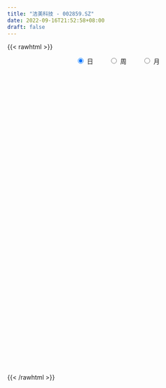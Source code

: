 ```yaml
---
title: "洁美科技 - 002859.SZ"
date: 2022-09-16T21:52:58+08:00
draft: false
---
```

{{< rawhtml >}}
    <div style="text-align: center">
        <label style="padding: 1rem;"><input style="margin-right: .5rem" type="radio" name="period" value="D" checked onclick="period_change(this)">日</label>
        <label style="padding: 1rem;"><input style="margin-right: .5rem" type="radio" name="period" value="W" onclick="period_change(this)">周</label>
        <label style="padding: 1rem;"><input style="margin-right: .5rem" type="radio" name="period" value="M" onclick="period_change(this)">月</label>
    </div>
    <div id="chart" style="height: 700px;"></div> 
    <script type="text/javascript">
        const D_v = [53092.87,62587.92,55878.29,35500.35,44177.54,36862.2,32620.28,37875.59,34190.88,43855.13,35648.15,39951.82,42785.97,24369.33,29843.48,25759.01,24382.83,26920.66,23315.83,34817.1,31538.79,21752.5,24562.52,22664.77,23116.78,42511.35,95924.38,57205.53,127403.1,53302.39,37107.19,31026.77,21948.47,17065.14,26248.6,46694.28,25121.65,23537.8,31179.77,22412.12,31792.33,32816.78,36326.74,34330.16,46562.48,40471.96,79883.14,44073.64,47548.4,34076.08,36672.13,41941.9,43435.41,47047.91,20058.01,15254.49,30448.5,22169.41,22949.64,15986.22,15700.85,17679.24,48738.07,47096.25,243393.15,146479.78,117647.73,124766.23,94972.93,64374.94,43177.6,38651.79,32013.24,32267.68,48824.46,61971.23,119265.59,78775.64,56509.65,50862.53,35164.51,67665.52,39004.44,35105.15,51186.96,61763.68,67797.6,67309.3,63496.74,96108.65,110488.3,76579.84,74598.09,118157.34,79504.86,65418.58,107191.79,69664.36,77445.36,76909.51,245177.3,168334.47,176008.21,129862.95,147042.68,172490.93,117340.69,110084.61,128995.94,141798.89,66770.21,50900.98,48773.89,46329.45,48654.87,75722.97,50846.58,140356.46,96460.22,72429.24,132946.76,65942.91,47850.68,50428.2,169343.99,131999.96,127193.99,84097.39,97476.36,72410.95,106924.61,78648.68,45392.52,44852.11,34587.9,128124.32,151996.39,75917.02,106286.36,100845.93,143116.13,156064.83,80098.32,124274.92,83234.16,77057.87,87639.68,59308.82,67293.71,75322.95,54777.1,42448.5,33615.6,42833.33,58960.84,45310.3,36682.0,68289.72,51378.24,94803.6,85698.89,60636.98,36496.11,47774.18,43608.77,76211.77,52134.69,57769.66,37892.6,35184.08,28255.3,44897.9,44240.72,62885.68,39213.87,27050.92,20696.75,27668.58,31784.22,38049.98,34001.93,33200.72,42591.49,35342.02,21573.6,21609.8,34416.75,33089.97,28334.59,34611.86,47129.58,44992.83,72648.93,84310.93,75706.0,83577.13,45981.97,46691.11,65025.95,52409.68,70481.99,56663.29,83010.23,56744.3,41368.83,62622.8,51717.22,91965.98,81646.04,158932.61,80378.7,85065.25,94027.2,115054.16,90837.27,66468.85,55377.35,74662.92,86242.66,68036.1,89135.88,128660.05,119765.46,98108.26,63608.25,65178.25,71344.32,67015.32,63724.09,56565.99,57697.99,44031.03,56443.87,44423.3,75973.67,65395.0,74149.08,51459.1,48678.78,54242.43,53873.46,30391.44,47063.26,63341.38,68367.61,84732.65,82481.27,56167.07,33580.84,62946.21,30813.07,69019.33,53015.28,78279.27,49697.34,47306.44,44217.19,37970.61,61571.37,30424.2,19941.62,42594.11,26215.0,35448.46,23527.28,26765.61,28810.23,26654.95,39227.44,40649.31,17739.31,18132.91,31448.0,41800.98,48602.4,29132.45,22780.25,32627.02,77623.71,38437.6,54398.53,37886.22,30737.4,90489.76,43587.44,77340.74,54209.25,37091.89,29001.56,31494.33,40987.55,34973.12,51437.09,51202.13,43644.04,25808.72,58159.95,104183.49,171231.08,106294.21,71237.58,62019.3,84985.87,70204.83,52332.0,154564.43,229344.21,138679.84,92737.95,114304.94,88972.57,121716.73,49388.34,122514.88,60930.79,72641.99,50452.44,52956.19,57786.93,34978.68,36625.0,75468.33,34554.29,55697.45,23523.03,33826.74,49065.21,39901.04,45361.27,72000.36,35017.16,28461.02,32243.78,37756.9,60986.75,34011.0,29908.8,67287.51,55759.77,38955.27,47106.05,32364.03,35005.99,52489.78,40955.4,63086.75,34773.27,36600.99,29160.69,42764.36,40483.64,35630.0,26763.22,37258.53,24017.49,28717.54,21823.9,33975.16,37270.88,69116.76,45366.35,79123.46,60252.27,33252.19,26795.01,71539.77,44907.67,49658.34,43164.66,55436.72,62502.29,85800.62,43073.42,53401.9,54717.35,50570.01,35489.53,28144.18,25895.21,21957.91,41111.8,35109.69,40163.78,39631.32,22693.51,22511.11,33631.08,45152.1,37394.16,38591.78,42447.37,57900.76,53654.43,48867.34,25462.44,34168.08,54787.22,68768.07,40339.61,32816.36,55308.8,63333.66,33516.68,23617.56,66906.32,42554.04,29612.29,20215.2,23546.69,65297.91,29570.4,20291.6,34694.03,43911.96,26353.74,17012.35,15845.57,12786.25,44907.63,33737.0,20206.0,13752.27,11419.8,25082.2,99245.18,46994.4,28820.78,27802.6,24264.47,30999.05,16193.8,31449.46,22787.78,33823.6,27562.2,30760.4,70458.56,39635.11,145440.79,51481.0,47657.38,76429.02,53439.61,54240.43,40234.04,34458.0,46298.4,45883.11,40474.33,42046.78,31304.58,44526.6,41635.6,31997.37,23973.8,70472.67,36190.57,33074.01,54192.67,42010.08,40005.2,33028.67,16505.42,17831.96,33788.8,30100.48,38968.07,58530.49,59063.44,31868.78,73104.8,41720.49,46660.4,46770.61,29526.75,32781.18,39351.6,44153.8,49293.44,45210.6,57850.97,70834.93,50546.76,58524.8,34534.18,25347.41,32844.0,37328.0,32685.45,22960.95,23648.38,21844.64,30233.55,29312.0,15693.24,11014.06,12734.6,16150.49,28804.3,22540.0]
const D_histogram = [0.0,-0.0178689459,-0.021709642,-0.0248031829,-0.043802314,-0.0895439066,-0.1066873826,-0.1602856293,-0.1997346262,-0.266720705,-0.3436561789,-0.3167122488,-0.2310929046,-0.1554163824,-0.0825647483,-0.0202199337,0.0265736872,0.0623829089,0.082268017,0.1298710585,0.1384488936,0.1383938605,0.1160227777,0.1131197256,0.1114642151,0.1276541439,0.226003556,0.2916824675,0.2491752021,0.2132714542,0.1535465827,0.0810338286,0.0494329646,0.0271498366,-0.0347737712,-0.1386395217,-0.1870899732,-0.2074135696,-0.2041024278,-0.2048311739,-0.2184359926,-0.1903988127,-0.1321916196,-0.124194843,-0.0980273439,-0.1075678254,-0.0385503484,-0.0067873742,-0.0472494695,-0.0873560469,-0.1153655877,-0.067691322,-0.0055572729,0.0113412538,0.0334368723,0.0498973094,0.041427462,0.0310830866,-0.0016627877,-0.0135439197,-0.0123319142,-0.0112451084,-0.0198407673,-0.0148640885,0.1521930309,0.2438942857,0.3378841197,0.4174003558,0.3921040262,0.3800413285,0.3422160086,0.2958278288,0.2337047518,0.1618905734,0.0905887202,0.0250538033,-0.0188101009,-0.0869538722,-0.1474001,-0.1982406576,-0.2207982915,-0.2571281695,-0.2581182225,-0.2471667568,-0.2185305032,-0.1421604301,-0.052952866,-0.0355595723,-0.0148692085,-0.0333681665,0.0018349399,0.0605515763,0.1180264727,0.1950536708,0.1751924444,0.1852281959,0.1919947016,0.1895380348,0.1618519501,0.1066714793,0.2366568731,0.2353927898,0.2739237489,0.2613629721,0.232157882,0.2777616193,0.2938400687,0.2445895186,0.0492026682,-0.1861677439,-0.3259844061,-0.3767775952,-0.3522967647,-0.3181302521,-0.2681099205,-0.2044202044,-0.1643917134,-0.0305127391,0.0410076694,0.0153552398,0.1087959616,0.1536730004,0.1737047795,0.1735271406,0.2336867521,0.2258700355,0.1319460236,0.1252443481,0.1841268017,0.1772251239,0.0875676108,-0.0418011263,-0.1138782496,-0.1568571488,-0.1930271968,-0.0279496724,0.13278426,0.182511577,0.2700438876,0.2828937735,0.3561058065,0.2959380285,0.1942169123,0.1976996723,0.147149983,0.0344158362,-0.0955086382,-0.1730195937,-0.1927995195,-0.2827702806,-0.3277732513,-0.2846873697,-0.277981781,-0.2727367674,-0.215091883,-0.1788276846,-0.1778795832,-0.0876684696,-0.0398501965,-0.0893037211,-0.1733168118,-0.1995253731,-0.2163924692,-0.2477251183,-0.2355014165,-0.2918079648,-0.3434169865,-0.303077873,-0.2633290377,-0.251598939,-0.2057796002,-0.1781791199,-0.1368733815,-0.1609447659,-0.1637377962,-0.1654378923,-0.1468414712,-0.096380284,-0.0411360003,0.0283438823,0.0673016191,0.0932293396,0.133669148,0.1207916675,0.0755338699,0.0651497095,0.1038229535,0.0861029864,0.0510002803,0.0667149159,0.1005415002,0.145632433,0.1982788574,0.2958451989,0.375572466,0.3810090322,0.3719134209,0.3546148167,0.2831337169,0.2171699852,0.2086815175,0.1698164136,0.1671689871,0.093167904,0.0444810122,0.0441057331,0.0566996146,0.1181143742,0.1523954304,0.0749895848,0.0354901708,0.0727936401,0.0501769259,0.1282826209,0.1266480285,0.0716399171,0.0573744359,0.0820262307,0.1366113211,0.1742382073,0.1312197082,0.0581173911,-0.1016169809,-0.0715583216,-0.0458454338,-0.0004872769,-0.0689987525,-0.0398450117,-0.072167639,-0.1073402108,-0.1747576268,-0.2214388011,-0.2668491554,-0.2529529278,-0.3118027977,-0.3199172306,-0.3990999384,-0.4271452637,-0.4149513457,-0.3619134777,-0.2852308716,-0.2309212938,-0.2025280276,-0.1282259359,-0.0185410412,0.0903827352,0.1456884211,0.1399053458,0.1156007798,0.0826124402,0.0776311243,0.0730574908,0.0260547945,-0.0579005741,-0.0979428051,-0.1457912425,-0.1663357515,-0.1855413666,-0.2337487676,-0.2434672164,-0.235655287,-0.2090699446,-0.1767403388,-0.1886891789,-0.1775566744,-0.1980848451,-0.1367359853,-0.0499469077,-0.0129131393,-0.015358741,0.028451568,0.0618784851,0.1054110879,0.0946813605,0.1440996937,0.1485265632,0.166302727,0.1464627119,0.0482304653,0.0163076147,0.0046081302,-0.0104055294,-0.024132986,0.086250259,0.1446343656,0.2251102514,0.2687523677,0.2806638684,0.2695085936,0.2604586169,0.2564380368,0.2366889539,0.2299135501,0.2413117815,0.2087083688,0.1778387861,0.174795904,0.2387331543,0.3401182598,0.3669875464,0.3589466763,0.3382008493,0.3289538031,0.3017600742,0.2595882437,0.2555962103,0.3715259198,0.4542261595,0.3926655765,0.213022946,0.1157192203,0.1386786634,0.1301979367,0.1576803146,0.1274078862,0.1464717227,0.1453476,0.1102378783,0.0011708826,-0.0553625072,-0.113531516,-0.0545458275,-0.0489039184,-0.1164481046,-0.1654309504,-0.2476983429,-0.2106572501,-0.2196365662,-0.3266887064,-0.4658801941,-0.4847549551,-0.5448240767,-0.5484647886,-0.5727322497,-0.4509973682,-0.4275377246,-0.3689275957,-0.2062780864,-0.1434663687,-0.147473103,-0.2228084898,-0.2739384227,-0.252347155,-0.3012423189,-0.2755572837,-0.2670247128,-0.2614235427,-0.2707592128,-0.2794160257,-0.2859185173,-0.2741237686,-0.2859538961,-0.2877072009,-0.1885849287,-0.1241759184,-0.0118657761,0.0384535829,0.0427256159,0.0229201628,0.1530207988,0.18420141,0.1436683748,0.1116762825,0.1068816857,0.0655348503,-0.0298893031,-0.1349923571,-0.2218374852,-0.2979243113,-0.3083554009,-0.2489435321,-0.1846785941,-0.2141317666,-0.3015699547,-0.2758531139,-0.2118411192,-0.1662662014,-0.1068158488,-0.0517524997,0.00034531,0.056148833,0.0722929629,0.0587392215,0.0354443569,0.0537712101,0.0454101625,0.0327818129,0.0053025508,-0.045372792,-0.0554966056,-0.0893240891,-0.1251826904,-0.188867222,-0.1494372679,-0.1390009733,-0.0384775907,0.0310039434,0.134113768,0.1485675017,0.1108242477,-0.0236412878,-0.0469781141,0.0121559888,0.0088109239,0.1240900287,0.1663574804,0.1666495169,0.1472569822,0.1353527992,0.2318423258,0.2764507555,0.2919543502,0.3317716393,0.3827084649,0.3528330218,0.3496491531,0.33193255,0.3078320092,0.2222178447,0.1435111706,0.0716564673,0.0293978749,0.0110286962,0.0404795773,0.1665519205,0.221751754,0.2508289934,0.2697334263,0.2455562474,0.205933087,0.1716381425,0.1223059442,0.0671323553,0.0320966074,-0.0038698941,-0.0123602879,0.0740634355,0.1144462999,0.1803915841,0.2418981954,0.2496220481,0.3209412759,0.3555367306,0.3000347043,0.2732499536,0.2135536362,0.1122590983,-0.0260086483,-0.0978181968,-0.1482364238,-0.2097077128,-0.3069534627,-0.4163573232,-0.4839397233,-0.4957745759,-0.4090144386,-0.3546938376,-0.2863687978,-0.1426338125,-0.0188316724,0.0107251115,-0.0012178289,-0.0187596724,-0.0203413479,0.0073550759,-0.0144365812,0.020082696,0.0223090522,0.0328452236,0.0409426988,0.1388912827,0.1728338179,0.2391520215,0.2981285455,0.325757946,0.2913436014,0.2810845991,0.2782047229,0.2807431763,0.2482523717,0.1943051344,0.170776045,0.0835555222,-0.0506909325,-0.1332308844,-0.1972387838,-0.2100883129,-0.2490707669,-0.3018216244,-0.3367746919,-0.3094711498,-0.281524742,-0.2393206807,-0.1783599654,-0.1511899205,-0.139897153,-0.1330854972,-0.1310507949,-0.1796814135,-0.2098841749]
const D_fast = [0.0,-0.0223361823,-0.0316042889,-0.0408986256,-0.0708483352,-0.1389759044,-0.1827912261,-0.2764608801,-0.3658435335,-0.4995097886,-0.6623593072,-0.7145934393,-0.6867473212,-0.6499248946,-0.5977144476,-0.5404246165,-0.4869875737,-0.4355826248,-0.3951305124,-0.3150597063,-0.2718696479,-0.2373262158,-0.2306916041,-0.2053147249,-0.1791041816,-0.1310007168,0.0238495843,0.1624491126,0.1822356478,0.1996497634,0.1783115376,0.1260572406,0.1068146177,0.0913189489,0.0207018984,-0.1178237326,-0.2130466773,-0.2852236662,-0.3329381314,-0.3848746709,-0.4530884878,-0.472651011,-0.4474917229,-0.470543657,-0.4688829939,-0.5053154317,-0.4459355418,-0.4158694112,-0.4681438739,-0.5300894629,-0.5869404006,-0.5561889655,-0.4954442347,-0.4757103944,-0.4452555578,-0.4163207935,-0.4144337753,-0.417007379,-0.4501689503,-0.4654360622,-0.4673070353,-0.4690315066,-0.4825873573,-0.4813267006,-0.2762213235,-0.1235464972,0.0549143666,0.2387806917,0.3115103686,0.3944580031,0.4421866853,0.4697554627,0.4660585737,0.4347170387,0.3860623655,0.3267908994,0.2782244699,0.1883422306,0.0910459778,-0.0093547442,-0.087111951,-0.1877238714,-0.25324348,-0.3040837035,-0.3300800757,-0.2892501101,-0.2132807625,-0.2047773619,-0.1878043003,-0.2146452998,-0.1789834585,-0.105128928,-0.0181474135,0.1076432023,0.1315800871,0.1879228875,0.2426880686,0.2876159106,0.3003928134,0.2718802123,0.4610298245,0.5186139386,0.6256258349,0.6784058011,0.7072401815,0.8222843236,0.9118227903,0.9237196198,0.7406334364,0.4587210883,0.2374083246,0.0924207368,0.0288273761,-0.0165386743,-0.0335458229,-0.0209611579,-0.0220305952,0.1042201944,0.1859925201,0.1641789005,0.2848186127,0.3681139017,0.4315718756,0.4747760218,0.5933573213,0.6420081136,0.5810706076,0.6056800191,0.7105941732,0.7479987763,0.6802331659,0.5404141473,0.4398674615,0.3576742751,0.2732474279,0.4313375342,0.6252675316,0.7206227429,0.8756660253,0.9592393546,1.1214778393,1.1352945684,1.0821276802,1.1350353584,1.1212731648,1.0171429771,0.8633413431,0.7425754892,0.6745956835,0.5139323522,0.3869860687,0.3589001079,0.2961102513,0.2331710731,0.2370429867,0.228600264,0.1850784696,0.2533724658,0.2912281898,0.2194487348,0.0921064413,0.0160165367,-0.0549486767,-0.1482126054,-0.1948642577,-0.3241227972,-0.4615860655,-0.4970164203,-0.5230998444,-0.5742694805,-0.5798950417,-0.5968393414,-0.5897519483,-0.6540595242,-0.6977870035,-0.7408465728,-0.7589605194,-0.7325944033,-0.6876341197,-0.6110682665,-0.5552851249,-0.5060500695,-0.432192974,-0.4148725377,-0.4412468678,-0.4353436009,-0.3707146185,-0.3669088389,-0.389261475,-0.3568681104,-0.2979061511,-0.2164071101,-0.1141909713,0.0573366699,0.2309570536,0.3316458777,0.4155286217,0.4868837217,0.4861860511,0.4745148157,0.5181967274,0.5217857269,0.5609305472,0.5102214401,0.4726548013,0.4833059555,0.5100747407,0.6010180938,0.6733980076,0.6147395582,0.5841126869,0.6396145663,0.6295420835,0.7397184337,0.7697458484,0.7326477164,0.7327258441,0.7778841966,0.8666221173,0.9478085552,0.9375949832,0.8790220138,0.6938833967,0.7060524756,0.7203040049,0.7655403426,0.6797791788,0.6989716667,0.6486071296,0.5865995051,0.4754926824,0.3734518079,0.2613291647,0.2119871604,0.0751865911,-0.0129071494,-0.1918648419,-0.326696483,-0.4182404015,-0.4556809029,-0.4503060148,-0.4537267604,-0.4759655011,-0.4337198934,-0.328670259,-0.1971507988,-0.1054230076,-0.0762297465,-0.0716341175,-0.083969347,-0.0695428819,-0.0558521427,-0.0963411403,-0.1947716525,-0.2592995848,-0.3435958328,-0.4057242797,-0.4713152364,-0.5779598294,-0.6485450822,-0.6996469745,-0.7253291184,-0.7371845972,-0.796305732,-0.8295623962,-0.8996117782,-0.8724469147,-0.798144564,-0.7643390805,-0.7706243674,-0.7197011664,-0.670804628,-0.6009192533,-0.5879786405,-0.5025353839,-0.4609768736,-0.401625028,-0.3848493651,-0.4710239955,-0.4988699424,-0.5094173943,-0.5270324362,-0.5467931393,-0.4148473296,-0.3203046316,-0.183551183,-0.0727209747,0.0093564931,0.0655783667,0.1216430442,0.1817319733,0.2211551289,0.2718581126,0.3435842895,0.3631579689,0.3767480827,0.4174041767,0.5410247155,0.7274393859,0.8460555592,0.9277513581,0.9915557435,1.064547148,1.1127934377,1.1355186682,1.1954256873,1.4042368768,1.6004936563,1.6370994675,1.5107125735,1.4423386529,1.4999677617,1.5240365193,1.5909389758,1.592518519,1.6482002862,1.6834130635,1.6758628114,1.5670885362,1.4967145197,1.4101626318,1.4555118635,1.448927793,1.3522715806,1.2619309973,1.117739019,1.1021157993,1.0382273417,0.8495030248,0.5938414886,0.4537779888,0.257502848,0.116745939,-0.0507045846,-0.0417190451,-0.1251438327,-0.1587656027,-0.047685615,-0.0207404895,-0.0616154995,-0.1926530088,-0.3122675473,-0.3537630684,-0.4779688121,-0.5211730977,-0.579396705,-0.6391514206,-0.7161768939,-0.7946877132,-0.8726698341,-0.9294060276,-1.0127246291,-1.0864047342,-1.0344286941,-1.0010636634,-0.8917199652,-0.8317872105,-0.8168337735,-0.8309091859,-0.6625533501,-0.5853223865,-0.589938328,-0.5940113497,-0.572085525,-0.5970486479,-0.6999451271,-0.8387962703,-0.9811007697,-1.1316686736,-1.2191886134,-1.2220126277,-1.2039173382,-1.2869034523,-1.4497341292,-1.4929805668,-1.4819288519,-1.4779204844,-1.4451740941,-1.4030488699,-1.3508647327,-1.2810240015,-1.2468066308,-1.2456755669,-1.2601093423,-1.2283396866,-1.2253481935,-1.2297810899,-1.2559347143,-1.3179532551,-1.3419512201,-1.3981097258,-1.4652639998,-1.5761653369,-1.5740946998,-1.5984086485,-1.5075046636,-1.4302721436,-1.2936338771,-1.2420382679,-1.25207546,-1.3924513175,-1.4275326723,-1.3653595722,-1.3665019061,-1.2202002941,-1.1363434723,-1.0943890566,-1.0769673457,-1.0550333289,-0.9005832209,-0.7868621024,-0.69836992,-0.5756097211,-0.4289957792,-0.3706629669,-0.2864345474,-0.221168013,-0.1683105515,-0.1983702548,-0.2411991363,-0.2951397228,-0.3300488464,-0.345660851,-0.3060900757,-0.1383797523,-0.0277419803,0.0640425074,0.1503802969,0.1875921798,0.1994522912,0.2080668823,0.1893111701,0.15092067,0.1239090739,0.086975099,0.0753946331,0.1803342154,0.2493286548,0.360371835,0.4823529951,0.5524823599,0.7040369066,0.827516544,0.8470231938,0.8885509315,0.8822430231,0.8090132598,0.6642433512,0.5679792535,0.4805019205,0.3666037032,0.1926195877,-0.0208736035,-0.2094409345,-0.345219431,-0.3607129035,-0.3950657619,-0.3983329215,-0.2902563893,-0.1711621673,-0.1389241055,-0.1511715031,-0.1734032648,-0.1800702773,-0.1505350845,-0.1759358869,-0.1363959357,-0.1285923165,-0.1098448392,-0.0915116892,0.0411597153,0.118310705,0.2444169139,0.3779255743,0.4869944613,0.525416017,0.5854281645,0.652099469,0.7248237165,0.7543960049,0.7490250512,0.768189973,0.7018583308,0.554939143,0.43909147,0.3257738747,0.2604022672,0.1591521216,0.030945858,-0.0882008826,-0.1382651279,-0.1806999056,-0.1983260145,-0.1819552906,-0.1925827258,-0.2162642465,-0.2427239651,-0.2734519615,-0.3670029335,-0.4496767385]
const D_slow = [0.0,-0.0044672365,-0.009894647,-0.0160954427,-0.0270460212,-0.0494319978,-0.0761038435,-0.1161752508,-0.1661089073,-0.2327890836,-0.3187031283,-0.3978811905,-0.4556544167,-0.4945085123,-0.5151496993,-0.5202046828,-0.513561261,-0.4979655337,-0.4773985295,-0.4449307648,-0.4103185414,-0.3757200763,-0.3467143819,-0.3184344505,-0.2905683967,-0.2586548607,-0.2021539717,-0.1292333549,-0.0669395543,-0.0136216908,0.0247649549,0.0450234121,0.0573816532,0.0641691123,0.0554756695,0.0208157891,-0.0259567042,-0.0778100966,-0.1288357035,-0.180043497,-0.2346524952,-0.2822521983,-0.3153001033,-0.346348814,-0.37085565,-0.3977476063,-0.4073851934,-0.409082037,-0.4208944044,-0.4427334161,-0.471574813,-0.4884976435,-0.4898869617,-0.4870516483,-0.4786924302,-0.4662181028,-0.4558612373,-0.4480904657,-0.4485061626,-0.4518921425,-0.4549751211,-0.4577863982,-0.46274659,-0.4664626121,-0.4284143544,-0.367440783,-0.282969753,-0.1786196641,-0.0805936576,0.0144166746,0.0999706767,0.1739276339,0.2323538219,0.2728264652,0.2954736453,0.3017370961,0.2970345709,0.2752961028,0.2384460778,0.1888859134,0.1336863405,0.0694042982,0.0048747425,-0.0569169467,-0.1115495725,-0.14708968,-0.1603278965,-0.1692177896,-0.1729350917,-0.1812771333,-0.1808183984,-0.1656805043,-0.1361738861,-0.0874104684,-0.0436123573,0.0026946916,0.050693367,0.0980778757,0.1385408633,0.1652087331,0.2243729514,0.2832211488,0.351702086,0.417042829,0.4750822995,0.5445227044,0.6179827215,0.6791301012,0.6914307682,0.6448888323,0.5633927307,0.4691983319,0.3811241408,0.3015915778,0.2345640976,0.1834590465,0.1423611182,0.1347329334,0.1449848508,0.1488236607,0.1760226511,0.2144409012,0.2578670961,0.3012488812,0.3596705693,0.4161380781,0.449124584,0.480435671,0.5264673715,0.5707736524,0.5926655551,0.5822152736,0.5537457112,0.5145314239,0.4662746247,0.4592872066,0.4924832716,0.5381111659,0.6056221378,0.6763455811,0.7653720328,0.8393565399,0.887910768,0.9373356861,0.9741231818,0.9827271409,0.9588499813,0.9155950829,0.867395203,0.7967026328,0.71475932,0.6435874776,0.5740920323,0.5059078405,0.4521348697,0.4074279486,0.3629580528,0.3410409354,0.3310783863,0.308752456,0.265423253,0.2155419098,0.1614437925,0.0995125129,0.0406371588,-0.0323148324,-0.118169079,-0.1939385473,-0.2597708067,-0.3226705415,-0.3741154415,-0.4186602215,-0.4528785669,-0.4931147583,-0.5340492074,-0.5754086805,-0.6121190482,-0.6362141193,-0.6464981193,-0.6394121488,-0.622586744,-0.5992794091,-0.5658621221,-0.5356642052,-0.5167807377,-0.5004933104,-0.474537572,-0.4530118254,-0.4402617553,-0.4235830263,-0.3984476513,-0.3620395431,-0.3124698287,-0.238508529,-0.1446154125,-0.0493631544,0.0436152008,0.132268905,0.2030523342,0.2573448305,0.3095152099,0.3519693133,0.3937615601,0.4170535361,0.4281737891,0.4392002224,0.4533751261,0.4829037196,0.5210025772,0.5397499734,0.5486225161,0.5668209261,0.5793651576,0.6114358128,0.64309782,0.6610077992,0.6753514082,0.6958579659,0.7300107962,0.773570348,0.806375275,0.8209046228,0.7955003776,0.7776107972,0.7661494387,0.7660276195,0.7487779313,0.7388166784,0.7207747687,0.6939397159,0.6502503092,0.594890609,0.5281783201,0.4649400882,0.3869893888,0.3070100811,0.2072350965,0.1004487806,-0.0032890558,-0.0937674252,-0.1650751431,-0.2228054666,-0.2734374735,-0.3054939575,-0.3101292178,-0.287533534,-0.2511114287,-0.2161350923,-0.1872348973,-0.1665817873,-0.1471740062,-0.1289096335,-0.1223959349,-0.1368710784,-0.1613567797,-0.1978045903,-0.2393885282,-0.2857738698,-0.3442110617,-0.4050778658,-0.4639916876,-0.5162591737,-0.5604442584,-0.6076165531,-0.6520057218,-0.701526933,-0.7357109294,-0.7481976563,-0.7514259411,-0.7552656264,-0.7481527344,-0.7326831131,-0.7063303411,-0.682660001,-0.6466350776,-0.6095034368,-0.567927755,-0.531312077,-0.5192544607,-0.5151775571,-0.5140255245,-0.5166269069,-0.5226601534,-0.5010975886,-0.4649389972,-0.4086614343,-0.3414733424,-0.2713073753,-0.2039302269,-0.1388155727,-0.0747060635,-0.015533825,0.0419445625,0.1022725079,0.1544496001,0.1989092966,0.2426082726,0.3022915612,0.3873211261,0.4790680127,0.5688046818,0.6533548941,0.7355933449,0.8110333635,0.8759304244,0.939829477,1.0327109569,1.1462674968,1.2444338909,1.2976896274,1.3266194325,1.3612890984,1.3938385826,1.4332586612,1.4651106328,1.5017285634,1.5380654635,1.565624933,1.5659176537,1.5520770269,1.5236941479,1.510057691,1.4978317114,1.4687196852,1.4273619476,1.3654373619,1.3127730494,1.2578639078,1.1761917312,1.0597216827,0.9385329439,0.8023269247,0.6652107276,0.5220276652,0.4092783231,0.302393892,0.210161993,0.1585924714,0.1227258792,0.0858576035,0.030155481,-0.0383291246,-0.1014159134,-0.1767264931,-0.245615814,-0.3123719922,-0.3777278779,-0.4454176811,-0.5152716875,-0.5867513168,-0.655282259,-0.726770733,-0.7986975332,-0.8458437654,-0.876887745,-0.8798541891,-0.8702407933,-0.8595593894,-0.8538293487,-0.815574149,-0.7695237965,-0.7336067028,-0.7056876322,-0.6789672107,-0.6625834982,-0.6700558239,-0.7038039132,-0.7592632845,-0.8337443623,-0.9108332126,-0.9730690956,-1.0192387441,-1.0727716858,-1.1481641744,-1.2171274529,-1.2700877327,-1.3116542831,-1.3383582453,-1.3512963702,-1.3512100427,-1.3371728344,-1.3190995937,-1.3044147884,-1.2955536991,-1.2821108966,-1.270758356,-1.2625629028,-1.2612372651,-1.2725804631,-1.2864546145,-1.3087856368,-1.3400813094,-1.3872981149,-1.4246574319,-1.4594076752,-1.4690270729,-1.461276087,-1.427747645,-1.3906057696,-1.3628997077,-1.3688100296,-1.3805545582,-1.377515561,-1.37531283,-1.3442903228,-1.3027009527,-1.2610385735,-1.2242243279,-1.1903861281,-1.1324255467,-1.0633128578,-0.9903242703,-0.9073813604,-0.8117042442,-0.7234959887,-0.6360837005,-0.553100563,-0.4761425607,-0.4205880995,-0.3847103069,-0.36679619,-0.3594467213,-0.3566895472,-0.3465696529,-0.3049316728,-0.2494937343,-0.186786486,-0.1193531294,-0.0579640675,-0.0064807958,0.0364287398,0.0670052259,0.0837883147,0.0918124665,0.090844993,0.087754921,0.1062707799,0.1348823549,0.1799802509,0.2404547998,0.3028603118,0.3830956308,0.4719798134,0.5469884895,0.6153009779,0.6686893869,0.6967541615,0.6902519994,0.6657974502,0.6287383443,0.5763114161,0.4995730504,0.3954837196,0.2744987888,0.1505551448,0.0483015352,-0.0403719242,-0.1119641237,-0.1476225768,-0.1523304949,-0.149649217,-0.1499536742,-0.1546435924,-0.1597289293,-0.1578901604,-0.1614993057,-0.1564786317,-0.1509013686,-0.1426900627,-0.132454388,-0.0977315674,-0.0545231129,0.0052648925,0.0797970288,0.1612365153,0.2340724157,0.3043435654,0.3738947462,0.4440805402,0.5061436332,0.5547199168,0.597413928,0.6183028086,0.6056300754,0.5723223543,0.5230126584,0.4704905802,0.4082228885,0.3327674824,0.2485738094,0.1712060219,0.1008248364,0.0409946662,-0.0035953251,-0.0413928053,-0.0763670935,-0.1096384678,-0.1424011665,-0.1873215199,-0.2397925636]
const D_data = [['2020-08-27', 28.36, 28.93, 28.17, 29.23],['2020-08-28', 28.71, 28.65, 28.01, 28.91],['2020-08-31', 28.9, 28.75, 28.5, 29.25],['2020-09-01', 28.58, 28.72, 28.31, 29.08],['2020-09-02', 28.59, 28.43, 28.0, 28.85],['2020-09-03', 28.43, 27.86, 27.86, 28.5],['2020-09-04', 27.5, 27.96, 27.3, 28.08],['2020-09-07', 28.09, 27.19, 27.08, 28.18],['2020-09-08', 27.2, 26.95, 26.48, 27.32],['2020-09-09', 26.58, 26.1, 25.82, 26.75],['2020-09-10', 26.31, 25.3, 25.12, 26.45],['2020-09-11', 25.3, 26.15, 25.18, 26.23],['2020-09-14', 26.17, 26.91, 26.12, 26.94],['2020-09-15', 26.91, 27.0, 26.42, 27.18],['2020-09-16', 27.2, 27.2, 26.61, 27.2],['2020-09-17', 27.3, 27.32, 26.73, 27.34],['2020-09-18', 27.08, 27.35, 27.08, 27.68],['2020-09-21', 27.39, 27.4, 27.13, 27.75],['2020-09-22', 27.4, 27.34, 27.15, 27.67],['2020-09-23', 27.39, 27.89, 27.22, 28.09],['2020-09-24', 27.76, 27.6, 27.14, 27.85],['2020-09-25', 27.64, 27.57, 27.25, 27.89],['2020-09-28', 27.5, 27.28, 26.91, 27.7],['2020-09-29', 27.3, 27.5, 26.95, 27.67],['2020-09-30', 27.42, 27.55, 27.3, 27.85],['2020-10-09', 27.84, 27.87, 27.63, 28.19],['2020-10-12', 27.95, 29.32, 27.81, 29.38],['2020-10-13', 29.0, 29.54, 28.93, 29.75],['2020-10-14', 28.85, 28.45, 27.92, 28.85],['2020-10-15', 28.26, 28.5, 28.12, 29.1],['2020-10-16', 28.38, 28.09, 27.72, 28.44],['2020-10-19', 28.08, 27.67, 27.63, 28.28],['2020-10-20', 27.64, 27.96, 27.2, 28.02],['2020-10-21', 28.17, 27.97, 27.63, 28.17],['2020-10-22', 27.98, 27.25, 27.19, 28.0],['2020-10-23', 27.27, 26.21, 26.12, 27.29],['2020-10-26', 26.13, 26.36, 25.83, 26.74],['2020-10-27', 26.29, 26.36, 25.96, 26.45],['2020-10-28', 26.36, 26.43, 25.82, 26.47],['2020-10-29', 26.06, 26.2, 25.83, 26.42],['2020-10-30', 26.35, 25.8, 25.49, 26.44],['2020-11-02', 26.18, 26.16, 25.53, 26.26],['2020-11-03', 26.25, 26.6, 26.1, 26.65],['2020-11-04', 26.5, 26.0, 25.78, 26.5],['2020-11-05', 26.25, 26.18, 25.72, 26.58],['2020-11-06', 26.01, 25.64, 25.4, 26.11],['2020-11-09', 25.8, 26.67, 25.65, 26.67],['2020-11-10', 26.67, 26.4, 26.29, 26.8],['2020-11-11', 26.55, 25.39, 25.38, 26.55],['2020-11-12', 25.38, 25.06, 25.0, 25.64],['2020-11-13', 25.06, 24.88, 24.61, 25.24],['2020-11-16', 24.86, 25.74, 24.86, 25.79],['2020-11-17', 25.68, 26.12, 25.51, 26.38],['2020-11-18', 26.36, 25.7, 25.46, 26.45],['2020-11-19', 25.7, 25.82, 25.33, 26.0],['2020-11-20', 25.85, 25.82, 25.64, 25.85],['2020-11-23', 25.85, 25.5, 25.32, 25.89],['2020-11-24', 25.51, 25.39, 25.37, 25.78],['2020-11-25', 25.39, 24.94, 24.91, 25.58],['2020-11-26', 24.83, 25.01, 24.69, 25.08],['2020-11-27', 25.11, 25.07, 24.71, 25.11],['2020-11-30', 24.98, 25.0, 24.9, 25.24],['2020-12-01', 25.25, 24.78, 24.65, 25.3],['2020-12-02', 24.78, 24.86, 24.22, 24.91],['2020-12-03', 25.0, 27.35, 25.0, 27.35],['2020-12-04', 26.8, 27.21, 26.8, 27.58],['2020-12-07', 27.86, 27.93, 27.44, 28.19],['2020-12-08', 28.0, 28.49, 27.96, 28.91],['2020-12-09', 28.8, 27.63, 27.22, 28.85],['2020-12-10', 27.44, 28.0, 27.36, 28.44],['2020-12-11', 28.48, 27.84, 27.58, 28.48],['2020-12-14', 27.92, 27.78, 27.36, 28.1],['2020-12-15', 27.66, 27.53, 27.0, 27.87],['2020-12-16', 27.55, 27.24, 27.03, 27.69],['2020-12-17', 27.19, 27.0, 26.74, 27.24],['2020-12-18', 26.99, 26.79, 26.78, 27.53],['2020-12-21', 27.0, 26.81, 26.41, 28.2],['2020-12-22', 26.78, 26.2, 26.01, 27.08],['2020-12-23', 26.2, 25.89, 25.77, 26.4],['2020-12-24', 25.6, 25.6, 25.55, 26.18],['2020-12-25', 25.55, 25.61, 25.43, 25.99],['2020-12-28', 26.11, 25.1, 25.0, 26.16],['2020-12-29', 24.92, 25.24, 24.92, 25.73],['2020-12-30', 25.1, 25.21, 24.89, 25.58],['2020-12-31', 25.21, 25.34, 24.9, 25.44],['2021-01-04', 25.21, 26.06, 25.2, 26.25],['2021-01-05', 25.94, 26.57, 25.82, 26.58],['2021-01-06', 26.7, 25.9, 25.71, 27.0],['2021-01-07', 25.99, 26.0, 25.4, 26.4],['2021-01-08', 25.9, 25.47, 24.96, 26.45],['2021-01-11', 25.99, 26.15, 25.81, 26.8],['2021-01-12', 25.95, 26.7, 25.5, 26.93],['2021-01-13', 26.9, 27.05, 26.59, 27.56],['2021-01-14', 27.2, 27.77, 26.95, 28.25],['2021-01-15', 27.77, 26.85, 26.78, 27.97],['2021-01-18', 26.66, 27.34, 26.5, 27.67],['2021-01-19', 27.6, 27.5, 27.32, 28.34],['2021-01-20', 27.65, 27.56, 27.12, 28.05],['2021-01-21', 27.58, 27.32, 26.97, 27.8],['2021-01-22', 27.33, 26.88, 26.58, 27.35],['2021-01-25', 26.91, 29.57, 26.61, 29.57],['2021-01-26', 29.49, 28.5, 28.46, 29.6],['2021-01-27', 28.79, 29.35, 28.56, 30.15],['2021-01-28', 29.29, 29.05, 28.8, 29.97],['2021-01-29', 29.2, 28.99, 28.4, 29.8],['2021-02-01', 28.99, 30.25, 28.42, 30.29],['2021-02-02', 30.36, 30.36, 29.6, 30.59],['2021-02-03', 30.01, 29.76, 28.89, 30.55],['2021-02-04', 29.5, 27.48, 27.08, 29.57],['2021-02-05', 27.6, 25.85, 25.25, 27.79],['2021-02-08', 25.81, 25.91, 25.25, 25.99],['2021-02-09', 25.8, 26.3, 25.68, 26.68],['2021-02-10', 26.32, 26.94, 26.13, 27.06],['2021-02-18', 26.94, 27.0, 26.9, 27.6],['2021-02-19', 27.0, 27.23, 26.63, 27.45],['2021-02-22', 27.31, 27.55, 27.28, 28.87],['2021-02-23', 27.5, 27.41, 27.3, 28.49],['2021-02-24', 27.5, 29.0, 27.5, 29.78],['2021-02-25', 28.67, 28.8, 28.59, 29.6],['2021-02-26', 28.2, 27.75, 27.68, 28.65],['2021-03-01', 27.79, 29.5, 27.76, 29.95],['2021-03-02', 29.9, 29.4, 28.95, 29.99],['2021-03-03', 29.59, 29.43, 28.71, 29.64],['2021-03-04', 29.4, 29.41, 28.8, 29.75],['2021-03-05', 29.39, 30.54, 29.08, 31.73],['2021-03-08', 30.61, 30.07, 29.8, 31.64],['2021-03-09', 29.97, 28.92, 27.71, 30.57],['2021-03-10', 29.37, 29.91, 29.22, 30.17],['2021-03-11', 29.63, 31.07, 29.3, 31.21],['2021-03-12', 30.91, 30.61, 30.18, 31.36],['2021-03-15', 30.06, 29.5, 28.06, 30.31],['2021-03-16', 29.5, 28.51, 28.41, 29.89],['2021-03-17', 28.51, 28.7, 28.2, 28.95],['2021-03-18', 28.8, 28.72, 28.36, 29.16],['2021-03-19', 28.39, 28.52, 28.06, 28.76],['2021-03-22', 28.65, 31.37, 28.5, 31.37],['2021-03-23', 31.61, 32.31, 31.58, 33.25],['2021-03-24', 32.62, 31.69, 31.45, 32.74],['2021-03-25', 31.65, 32.8, 31.41, 33.44],['2021-03-26', 32.7, 32.45, 32.18, 33.48],['2021-03-29', 32.6, 33.8, 32.25, 34.1],['2021-03-30', 32.81, 32.54, 30.77, 33.21],['2021-03-31', 32.48, 31.9, 31.36, 33.16],['2021-04-01', 33.49, 33.24, 32.69, 34.28],['2021-04-02', 33.71, 32.71, 32.52, 33.8],['2021-04-06', 33.54, 31.7, 31.61, 33.65],['2021-04-07', 31.49, 30.94, 30.71, 31.64],['2021-04-08', 30.81, 31.06, 30.55, 31.26],['2021-04-09', 30.97, 31.5, 30.93, 31.83],['2021-04-12', 31.42, 30.25, 30.1, 32.31],['2021-04-13', 30.25, 30.31, 29.93, 30.98],['2021-04-14', 30.3, 31.26, 30.3, 31.31],['2021-04-15', 31.02, 30.8, 30.25, 31.28],['2021-04-16', 30.85, 30.67, 30.0, 31.18],['2021-04-19', 30.75, 31.37, 30.1, 31.47],['2021-04-20', 31.11, 31.26, 30.9, 31.72],['2021-04-21', 30.9, 30.83, 30.5, 31.12],['2021-04-22', 30.83, 32.14, 30.83, 32.49],['2021-04-23', 32.06, 31.98, 31.73, 32.67],['2021-04-26', 32.16, 30.75, 30.52, 32.84],['2021-04-27', 30.3, 29.89, 29.29, 31.16],['2021-04-28', 30.05, 30.2, 29.45, 30.23],['2021-04-29', 30.12, 30.06, 29.95, 30.5],['2021-04-30', 30.1, 29.58, 28.97, 30.28],['2021-05-06', 29.5, 29.89, 29.02, 30.25],['2021-05-07', 29.89, 28.7, 28.58, 30.25],['2021-05-10', 28.87, 28.2, 28.1, 29.0],['2021-05-11', 28.2, 29.04, 27.77, 29.07],['2021-05-12', 28.71, 28.99, 28.3, 28.99],['2021-05-13', 28.93, 28.53, 28.46, 29.28],['2021-05-14', 28.88, 28.88, 28.41, 29.01],['2021-05-17', 29.01, 28.64, 28.36, 29.26],['2021-05-18', 28.49, 28.81, 27.83, 28.86],['2021-05-19', 28.77, 27.85, 27.68, 28.77],['2021-05-20', 27.76, 27.84, 27.1, 27.88],['2021-05-21', 28.1, 27.63, 27.61, 28.43],['2021-05-24', 27.5, 27.72, 27.29, 27.78],['2021-05-25', 27.74, 28.12, 27.63, 28.25],['2021-05-26', 28.06, 28.32, 28.03, 28.55],['2021-05-27', 28.3, 28.74, 28.1, 28.95],['2021-05-28', 28.61, 28.6, 28.36, 28.95],['2021-05-31', 28.61, 28.59, 28.26, 28.87],['2021-06-01', 28.59, 28.96, 28.51, 29.1],['2021-06-02', 29.0, 28.39, 28.34, 29.1],['2021-06-03', 28.2, 27.83, 27.81, 28.39],['2021-06-04', 27.78, 28.1, 27.31, 28.23],['2021-06-07', 28.28, 28.79, 28.21, 28.97],['2021-06-08', 28.84, 28.15, 27.89, 28.89],['2021-06-09', 28.12, 27.78, 27.67, 28.24],['2021-06-10', 28.15, 28.35, 27.79, 28.56],['2021-06-11', 28.4, 28.72, 28.16, 28.86],['2021-06-15', 28.7, 29.12, 28.07, 29.59],['2021-06-16', 29.0, 29.57, 28.85, 29.83],['2021-06-17', 29.53, 30.7, 29.1, 30.88],['2021-06-18', 30.96, 31.2, 30.15, 31.35],['2021-06-21', 30.84, 30.79, 30.34, 31.57],['2021-06-22', 30.81, 30.9, 30.4, 31.23],['2021-06-23', 30.89, 31.03, 30.7, 31.23],['2021-06-24', 31.2, 30.39, 30.23, 31.41],['2021-06-25', 30.37, 30.32, 29.6, 30.67],['2021-06-28', 30.33, 31.05, 30.0, 31.58],['2021-06-29', 30.86, 30.74, 30.67, 31.5],['2021-06-30', 30.78, 31.27, 30.72, 31.8],['2021-07-01', 31.3, 30.33, 30.16, 31.37],['2021-07-02', 30.23, 30.43, 29.88, 30.68],['2021-07-05', 30.49, 31.0, 30.49, 31.76],['2021-07-06', 31.13, 31.3, 30.7, 31.58],['2021-07-07', 31.14, 32.25, 30.6, 32.61],['2021-07-08', 32.3, 32.35, 31.9, 32.95],['2021-07-09', 31.76, 31.0, 29.56, 31.95],['2021-07-12', 30.67, 31.28, 30.0, 31.43],['2021-07-13', 31.28, 32.36, 31.0, 32.66],['2021-07-14', 32.1, 31.78, 31.67, 33.33],['2021-07-15', 32.28, 33.35, 31.9, 33.57],['2021-07-16', 33.37, 32.75, 32.7, 33.59],['2021-07-19', 32.75, 32.1, 31.62, 32.75],['2021-07-20', 32.2, 32.57, 31.63, 32.57],['2021-07-21', 32.8, 33.24, 32.58, 33.6],['2021-07-22', 33.0, 34.02, 32.83, 34.37],['2021-07-23', 34.0, 34.29, 33.56, 34.46],['2021-07-26', 34.29, 33.5, 32.8, 34.87],['2021-07-27', 33.91, 33.0, 32.75, 35.13],['2021-07-28', 32.5, 31.38, 30.03, 32.88],['2021-07-29', 31.9, 33.45, 31.86, 33.54],['2021-07-30', 33.43, 33.61, 33.01, 34.06],['2021-08-02', 33.55, 34.14, 33.26, 34.26],['2021-08-03', 34.14, 32.73, 32.4, 34.46],['2021-08-04', 32.74, 33.91, 32.52, 34.03],['2021-08-05', 33.89, 33.19, 32.98, 34.25],['2021-08-06', 33.35, 33.0, 32.69, 33.74],['2021-08-09', 33.08, 32.3, 32.0, 33.44],['2021-08-10', 32.42, 32.18, 31.63, 32.54],['2021-08-11', 32.09, 31.83, 31.48, 32.2],['2021-08-12', 32.0, 32.35, 31.5, 32.53],['2021-08-13', 32.16, 31.15, 30.96, 32.16],['2021-08-16', 31.8, 31.4, 31.1, 32.08],['2021-08-17', 31.5, 30.02, 30.0, 31.56],['2021-08-18', 30.0, 30.06, 29.84, 30.45],['2021-08-19', 30.01, 30.19, 29.45, 30.46],['2021-08-20', 29.49, 30.56, 29.2, 30.8],['2021-08-23', 30.56, 30.93, 30.42, 31.05],['2021-08-24', 30.98, 30.77, 30.58, 31.02],['2021-08-25', 30.65, 30.46, 30.0, 30.88],['2021-08-26', 31.21, 31.14, 30.71, 31.52],['2021-08-27', 30.77, 31.98, 30.59, 32.15],['2021-08-30', 31.98, 32.55, 31.9, 33.6],['2021-08-31', 32.55, 32.38, 30.99, 32.98],['2021-09-01', 32.1, 31.83, 31.2, 32.38],['2021-09-02', 31.82, 31.59, 31.4, 31.89],['2021-09-03', 31.44, 31.38, 30.84, 32.2],['2021-09-06', 31.2, 31.67, 30.61, 31.8],['2021-09-07', 31.62, 31.69, 31.4, 32.35],['2021-09-08', 31.7, 31.04, 30.9, 31.7],['2021-09-09', 31.06, 30.19, 30.0, 31.2],['2021-09-10', 30.04, 30.32, 29.64, 30.6],['2021-09-13', 30.32, 29.86, 29.81, 30.69],['2021-09-14', 29.85, 29.86, 29.63, 30.39],['2021-09-15', 29.86, 29.59, 29.31, 30.1],['2021-09-16', 29.49, 28.83, 28.6, 29.73],['2021-09-17', 28.9, 28.91, 28.3, 29.09],['2021-09-22', 28.61, 28.87, 28.36, 28.93],['2021-09-23', 28.85, 28.95, 28.53, 29.41],['2021-09-24', 28.9, 28.95, 28.65, 29.32],['2021-09-27', 29.15, 28.22, 28.11, 29.26],['2021-09-28', 28.24, 28.27, 27.9, 28.53],['2021-09-29', 28.0, 27.6, 27.6, 28.27],['2021-09-30', 27.6, 28.5, 27.6, 28.84],['2021-10-08', 28.69, 29.04, 28.69, 29.44],['2021-10-11', 29.22, 28.62, 28.5, 29.47],['2021-10-12', 28.69, 28.1, 27.71, 28.91],['2021-10-13', 28.1, 28.69, 27.91, 28.71],['2021-10-14', 28.72, 28.7, 28.52, 29.02],['2021-10-15', 29.08, 29.0, 28.63, 29.42],['2021-10-18', 28.63, 28.39, 28.15, 29.18],['2021-10-19', 28.39, 29.25, 28.35, 29.35],['2021-10-20', 29.27, 28.86, 28.79, 29.37],['2021-10-21', 28.99, 29.13, 28.75, 29.26],['2021-10-22', 29.06, 28.7, 28.53, 29.28],['2021-10-25', 28.46, 27.4, 27.3, 28.62],['2021-10-26', 27.4, 27.83, 27.27, 28.06],['2021-10-27', 27.94, 27.9, 26.96, 28.25],['2021-10-28', 27.64, 27.71, 27.48, 28.28],['2021-10-29', 27.84, 27.56, 27.41, 27.96],['2021-11-01', 27.55, 29.33, 27.5, 29.38],['2021-11-02', 29.2, 29.16, 28.9, 29.6],['2021-11-03', 29.26, 29.9, 29.26, 30.33],['2021-11-04', 29.85, 29.92, 29.58, 30.24],['2021-11-05', 29.95, 29.85, 29.5, 30.2],['2021-11-08', 29.85, 29.75, 29.18, 29.97],['2021-11-09', 29.58, 29.91, 29.38, 30.04],['2021-11-10', 29.91, 30.13, 29.62, 30.3],['2021-11-11', 30.0, 30.06, 29.82, 30.3],['2021-11-12', 30.06, 30.34, 29.91, 30.47],['2021-11-15', 30.4, 30.78, 30.34, 30.95],['2021-11-16', 30.7, 30.37, 30.24, 31.07],['2021-11-17', 30.37, 30.4, 30.13, 30.66],['2021-11-18', 30.5, 30.83, 30.4, 31.1],['2021-11-19', 30.81, 32.04, 30.72, 32.18],['2021-11-22', 32.2, 33.24, 32.2, 34.2],['2021-11-23', 33.0, 33.0, 32.1, 33.38],['2021-11-24', 32.89, 32.98, 32.75, 33.65],['2021-11-25', 32.99, 33.11, 32.56, 33.34],['2021-11-26', 33.43, 33.54, 32.88, 34.4],['2021-11-29', 33.2, 33.58, 32.95, 34.13],['2021-11-30', 33.94, 33.55, 33.08, 34.37],['2021-12-01', 35.0, 34.24, 33.55, 35.88],['2021-12-02', 34.99, 36.44, 34.98, 37.66],['2021-12-03', 36.11, 37.05, 36.0, 37.5],['2021-12-06', 37.27, 35.81, 35.6, 37.38],['2021-12-07', 35.68, 34.1, 33.82, 36.2],['2021-12-08', 34.18, 34.7, 34.18, 35.11],['2021-12-09', 34.91, 36.3, 34.7, 37.12],['2021-12-10', 36.27, 36.25, 35.42, 36.46],['2021-12-13', 35.91, 37.07, 35.24, 37.57],['2021-12-14', 36.79, 36.66, 36.11, 36.98],['2021-12-15', 36.29, 37.57, 36.11, 38.29],['2021-12-16', 37.86, 37.7, 37.27, 38.78],['2021-12-17', 37.7, 37.5, 36.7, 38.18],['2021-12-20', 38.0, 36.45, 36.33, 38.2],['2021-12-21', 36.6, 36.86, 36.41, 37.29],['2021-12-22', 36.73, 36.68, 36.44, 37.11],['2021-12-23', 36.68, 38.3, 36.22, 38.37],['2021-12-24', 38.43, 37.98, 37.37, 38.43],['2021-12-27', 37.98, 37.04, 36.55, 37.98],['2021-12-28', 37.29, 37.05, 36.58, 37.42],['2021-12-29', 37.28, 36.31, 36.01, 37.35],['2021-12-30', 36.17, 37.69, 36.1, 37.88],['2021-12-31', 37.86, 37.2, 36.41, 38.13],['2022-01-04', 37.2, 35.61, 35.45, 37.21],['2022-01-05', 35.62, 34.38, 34.06, 35.95],['2022-01-06', 34.01, 35.22, 34.01, 35.4],['2022-01-07', 35.12, 34.2, 34.2, 35.46],['2022-01-10', 34.2, 34.4, 33.95, 34.77],['2022-01-11', 34.13, 33.7, 33.62, 34.43],['2022-01-12', 33.87, 35.45, 33.87, 35.98],['2022-01-13', 35.31, 34.31, 34.29, 35.68],['2022-01-14', 34.02, 34.69, 34.0, 35.12],['2022-01-17', 34.95, 36.39, 34.72, 37.15],['2022-01-18', 36.35, 35.63, 34.87, 36.78],['2022-01-19', 35.39, 34.85, 34.61, 36.38],['2022-01-20', 35.13, 33.6, 33.46, 35.22],['2022-01-21', 33.55, 33.36, 33.23, 34.41],['2022-01-24', 33.03, 33.97, 32.81, 34.38],['2022-01-25', 33.71, 32.77, 32.72, 34.4],['2022-01-26', 32.77, 33.38, 32.68, 33.59],['2022-01-27', 33.64, 33.0, 32.2, 33.87],['2022-01-28', 32.98, 32.74, 32.3, 33.5],['2022-02-07', 33.65, 32.27, 32.12, 33.78],['2022-02-08', 32.2, 31.94, 31.25, 32.37],['2022-02-09', 31.91, 31.62, 30.68, 32.1],['2022-02-10', 31.73, 31.55, 31.2, 32.07],['2022-02-11', 31.53, 30.93, 30.83, 31.96],['2022-02-14', 30.57, 30.68, 30.27, 31.15],['2022-02-15', 30.79, 31.9, 30.6, 32.17],['2022-02-16', 32.25, 31.66, 31.61, 32.25],['2022-02-17', 31.59, 32.56, 31.51, 32.66],['2022-02-18', 32.5, 32.11, 31.78, 32.5],['2022-02-21', 31.99, 31.59, 31.18, 31.99],['2022-02-22', 32.59, 31.15, 30.48, 32.59],['2022-02-23', 31.27, 33.28, 31.27, 33.43],['2022-02-24', 33.0, 32.5, 32.18, 33.68],['2022-02-25', 32.88, 31.6, 31.47, 33.29],['2022-02-28', 31.56, 31.51, 30.8, 31.68],['2022-03-01', 31.53, 31.74, 31.16, 31.8],['2022-03-02', 31.61, 31.13, 30.88, 31.67],['2022-03-03', 31.47, 30.0, 29.38, 31.76],['2022-03-04', 29.7, 29.17, 29.13, 30.19],['2022-03-07', 29.02, 28.63, 28.48, 29.16],['2022-03-08', 28.71, 28.0, 27.92, 29.08],['2022-03-09', 28.23, 28.22, 27.4, 28.68],['2022-03-10', 28.88, 28.87, 28.79, 29.45],['2022-03-11', 28.5, 28.95, 27.35, 29.0],['2022-03-14', 28.35, 27.56, 27.52, 28.48],['2022-03-15', 27.41, 26.15, 26.12, 27.5],['2022-03-16', 26.68, 27.0, 25.72, 27.07],['2022-03-17', 27.2, 27.35, 27.01, 27.76],['2022-03-18', 27.3, 27.08, 26.7, 27.34],['2022-03-21', 27.19, 27.24, 26.86, 27.54],['2022-03-22', 27.39, 27.24, 26.93, 27.58],['2022-03-23', 27.58, 27.28, 27.11, 27.58],['2022-03-24', 27.13, 27.45, 26.68, 27.72],['2022-03-25', 27.68, 27.01, 26.96, 27.7],['2022-03-28', 26.8, 26.51, 26.33, 27.1],['2022-03-29', 26.8, 26.14, 25.88, 26.8],['2022-03-30', 26.26, 26.5, 26.08, 26.66],['2022-03-31', 26.59, 26.05, 25.9, 26.59],['2022-04-01', 25.81, 25.79, 25.47, 26.19],['2022-04-06', 25.76, 25.33, 24.92, 25.76],['2022-04-07', 25.5, 24.63, 24.58, 25.5],['2022-04-08', 24.78, 24.75, 24.0, 25.15],['2022-04-11', 24.82, 24.09, 24.0, 24.88],['2022-04-12', 23.79, 23.6, 23.03, 24.07],['2022-04-13', 23.68, 22.66, 22.54, 23.68],['2022-04-14', 22.76, 23.55, 22.72, 23.85],['2022-04-15', 23.55, 23.0, 22.88, 23.55],['2022-04-18', 23.24, 24.15, 22.77, 24.34],['2022-04-19', 24.77, 24.01, 23.6, 25.8],['2022-04-20', 23.74, 24.76, 23.66, 24.95],['2022-04-21', 24.64, 23.88, 23.81, 25.0],['2022-04-22', 23.8, 23.07, 22.78, 23.87],['2022-04-25', 22.89, 21.23, 21.16, 22.95],['2022-04-26', 21.37, 21.97, 20.98, 22.54],['2022-04-27', 21.8, 22.89, 21.65, 23.3],['2022-04-28', 22.68, 22.07, 21.95, 22.75],['2022-04-29', 21.77, 23.72, 21.26, 23.88],['2022-05-05', 23.35, 23.16, 23.09, 23.88],['2022-05-06', 22.31, 22.7, 22.01, 22.92],['2022-05-09', 22.57, 22.35, 22.16, 22.8],['2022-05-10', 22.06, 22.3, 21.89, 22.82],['2022-05-11', 22.43, 23.87, 22.34, 24.09],['2022-05-12', 23.6, 23.65, 23.23, 23.86],['2022-05-13', 23.7, 23.53, 23.24, 23.82],['2022-05-16', 23.7, 24.1, 23.32, 24.5],['2022-05-17', 24.33, 24.65, 23.98, 24.7],['2022-05-18', 24.55, 23.88, 23.8, 24.55],['2022-05-19', 23.55, 24.31, 23.4, 24.38],['2022-05-20', 24.49, 24.26, 24.0, 24.59],['2022-05-23', 24.02, 24.25, 23.93, 24.35],['2022-05-24', 24.26, 23.33, 23.0, 24.54],['2022-05-25', 23.16, 23.06, 22.5, 23.37],['2022-05-26', 23.09, 22.77, 22.41, 23.19],['2022-05-27', 22.86, 22.82, 22.42, 23.16],['2022-05-30', 22.83, 22.92, 22.54, 23.0],['2022-05-31', 22.96, 23.52, 22.66, 23.57],['2022-06-01', 23.5, 25.19, 23.5, 25.87],['2022-06-02', 24.98, 24.91, 24.44, 25.29],['2022-06-06', 24.91, 24.97, 24.72, 25.2],['2022-06-07', 24.99, 25.16, 24.91, 25.59],['2022-06-08', 25.15, 24.8, 24.46, 25.4],['2022-06-09', 24.6, 24.61, 24.17, 25.3],['2022-06-10', 24.2, 24.63, 24.14, 24.74],['2022-06-13', 24.4, 24.34, 24.08, 25.08],['2022-06-14', 24.14, 24.07, 23.42, 24.2],['2022-06-15', 24.04, 24.13, 24.01, 24.64],['2022-06-16', 24.09, 23.95, 23.9, 24.48],['2022-06-17', 23.98, 24.18, 23.33, 24.24],['2022-06-20', 24.39, 25.62, 24.25, 26.2],['2022-06-21', 26.2, 25.48, 25.14, 26.4],['2022-06-22', 27.0, 26.23, 26.15, 28.0],['2022-06-23', 26.33, 26.72, 25.81, 26.97],['2022-06-24', 26.84, 26.47, 26.34, 27.08],['2022-06-27', 26.55, 27.76, 26.26, 27.98],['2022-06-28', 27.78, 27.92, 27.18, 27.98],['2022-06-29', 28.07, 27.07, 27.0, 28.39],['2022-06-30', 27.84, 27.52, 26.75, 27.9],['2022-07-01', 27.65, 27.16, 26.85, 27.7],['2022-07-04', 27.16, 26.43, 26.0, 27.27],['2022-07-05', 26.42, 25.45, 24.95, 26.59],['2022-07-06', 25.44, 25.76, 25.2, 26.26],['2022-07-07', 25.89, 25.69, 25.23, 26.21],['2022-07-08', 25.85, 25.19, 25.1, 25.98],['2022-07-11', 25.11, 24.18, 24.07, 25.11],['2022-07-12', 24.2, 23.24, 23.19, 24.44],['2022-07-13', 23.0, 22.97, 22.76, 23.47],['2022-07-14', 22.88, 23.09, 22.79, 23.46],['2022-07-15', 23.1, 24.18, 22.88, 24.78],['2022-07-18', 24.21, 23.85, 23.65, 24.39],['2022-07-19', 23.85, 24.09, 23.75, 24.65],['2022-07-20', 24.23, 25.42, 24.15, 25.57],['2022-07-21', 25.38, 25.81, 25.18, 26.34],['2022-07-22', 25.7, 25.02, 24.82, 26.1],['2022-07-25', 24.95, 24.53, 24.17, 25.12],['2022-07-26', 24.35, 24.35, 24.12, 24.86],['2022-07-27', 24.36, 24.46, 24.2, 24.64],['2022-07-28', 24.68, 24.87, 24.67, 25.62],['2022-07-29', 24.82, 24.24, 24.1, 24.87],['2022-08-01', 24.08, 24.96, 23.44, 24.99],['2022-08-02', 24.68, 24.65, 23.85, 25.2],['2022-08-03', 24.79, 24.79, 24.71, 26.12],['2022-08-04', 25.07, 24.82, 24.51, 25.39],['2022-08-05', 24.99, 26.29, 24.66, 26.3],['2022-08-08', 26.7, 25.96, 25.72, 26.71],['2022-08-09', 25.75, 26.8, 25.58, 27.11],['2022-08-10', 26.67, 27.27, 26.5, 27.66],['2022-08-11', 27.25, 27.38, 27.1, 27.69],['2022-08-12', 27.74, 26.86, 26.8, 27.8],['2022-08-15', 26.74, 27.31, 26.31, 27.42],['2022-08-16', 27.33, 27.64, 27.02, 28.35],['2022-08-17', 27.64, 27.99, 27.21, 28.3],['2022-08-18', 27.98, 27.75, 27.4, 28.04],['2022-08-19', 27.74, 27.5, 27.44, 28.5],['2022-08-22', 27.29, 27.9, 27.27, 29.0],['2022-08-23', 27.98, 26.99, 26.7, 28.09],['2022-08-24', 27.09, 25.9, 25.8, 27.2],['2022-08-25', 26.06, 25.97, 25.8, 26.45],['2022-08-26', 26.08, 25.75, 25.73, 26.5],['2022-08-29', 25.5, 26.09, 25.2, 26.62],['2022-08-30', 26.33, 25.5, 25.37, 26.33],['2022-08-31', 25.5, 24.91, 24.82, 25.81],['2022-09-01', 25.0, 24.68, 24.55, 25.05],['2022-09-02', 24.81, 25.21, 24.58, 25.58],['2022-09-05', 25.21, 25.15, 24.67, 25.57],['2022-09-06', 25.16, 25.32, 24.55, 25.42],['2022-09-07', 25.24, 25.67, 25.06, 26.27],['2022-09-08', 25.52, 25.35, 25.25, 25.98],['2022-09-09', 25.38, 25.13, 24.95, 25.66],['2022-09-13', 25.26, 25.0, 24.92, 25.5],['2022-09-14', 24.66, 24.84, 24.56, 25.3],['2022-09-15', 24.93, 23.93, 23.66, 24.93],['2022-09-16', 23.9, 23.76, 23.6, 24.5]]
const W_v = [93.28,449.0,291287.4,209214.91,114767.27,126417.9,95157.36,83688.42,83948.45,92113.32,67053.54,59280.43,93682.7,99412.88,109821.57,141203.11,96720.39,122751.41,71731.32,97022.82,71053.55,254892.98,234261.9,345711.76,619291.3999999999,402749.16,364345.56,227741.04,223508.98,196072.91,288269.75,226556.94,138120.14,129621.29,212229.24,72780.45,60607.14,76526.12,131573.46,109880.18,112890.39,71964.72,71815.62,71347.64,38494.77,23058.0,95588.94,115126.5,106905.69,110163.74,112197.42,97450.56,239692.01,278050.83,162467.79,97017.84,119429.64,91583.31,104394.82,114047.76,76324.9,72527.22,152508.12,194450.43,171046.21,221722.42,237039.13,199804.85,128922.52,114973.22,96417.03,119803.88,80233.59,90889.76,69543.69,69073.63,66204.22,118412.3,121387.09,149628.77,139460.34,148019.42,157151.05,188285.51,86296.85,90481.79,143691.56,120672.49,106558.89,48614.0,89865.97,88317.39,91613.66,75882.75,129230.86,156271.94,157007.92,205200.0,197779.19,184086.7,163871.96,118602.13,116222.29,90793.62,147842.28,34245.74,87621.9,36323.67,44902.44,42375.59,48951.09,55564.27,68927.33,48824.01,51278.45,57391.8,53576.15,114086.95,101967.31,97071.75,114548.25,191780.77,112875.86,133919.63,81231.53,122686.71,137861.51,18392.9,62545.06,96977.88,45352.86,37748.77,43915.06,47663.3,65661.5,34296.87,80625.71,61639.65,78021.91,119973.71,101445.93,112264.85,91127.3,130565.19,164321.13,190326.38,190182.75,271266.68,179766.28,190245.02,174103.97,175069.35,155163.42,121609.97,242267.67,170462.61,172538.33,137831.86,179190.83,200874.5,170561.26,421755.86,699613.92,574483.37,283257.01,586399.49,726276.2300000001,475054.23,389789.22,245834.53,300468.17,211506.4,254772.21,399050.36,205038.66,191521.57,147140.62,138344.88,70344.07,42511.35,370942.59,142983.26,134043.67,190508.12,242253.39,167737.72,107254.62,503386.49,444939.43,213728.4,340577.92,192962.07,356475.97,459328.43,396629.6,866425.6099999999,670711.0599999999,166445.08,94984.32,435815.47,466512.54,513178.65,310405.82,563170.02,586788.36,291300.08,248997.48,260621.1,325409.76,119820.54,211236.33,218289.09,152201.46,154317.63,177582.75,277658.69,293685.84,308268.64,446884.65,465362.5800000001,350787.88,499277.9,323827.97,278569.86,293924.39,263037.15,319908.04,280824.29,221489.81,88750.73,114551.58,26654.95,147196.97,174943.1,239083.46,302719.08,187893.65,282998.33,495768.04,645125.3099999999,467120.53,359496.29,239413.23,202013.47,180839.81,194907.23,241472.63,226311.19,184639.68,138580.68,264852.61,236746.91,296562.63,237252.21,152218.79,158630.8,121138.04,228332.34,230879.34,242683.02,72166.33,158921.8,137817.65,125389.15,182741.58,128080.7,146383.44,354672.84,258801.1,206007.2,212606.04,205472.53,131255.33,261535.58,197459.43,235860.41,239788.08,149466.78,108097.49,80229.39]
const W_histogram = [0.0,1.6732991453,2.5054771179,3.5665009184,3.8603510537,4.0212059476,3.6828823576,3.0410248122,1.8201811951,1.1354926828,0.5853112862,-0.0253639735,0.1277558269,0.5904690867,0.8310634342,0.4903530882,0.471482501,0.7001981808,0.444459307,0.5196891683,0.4538966393,1.2581170427,2.8281001132,-1.3544250268,-3.8677245363,-5.5905268112,-6.3370060808,-6.5832577588,-6.3853165388,-6.0790090158,-5.366195124,-4.922143108,-4.3924855513,-3.5990972017,-2.970547295,-2.4440524818,-1.9486698715,-1.3800815311,-0.865660426,-0.5416484714,-0.3744300046,-0.1781056779,-0.2152930146,-0.2387711904,-0.0821267715,0.1653507385,0.4774704515,0.8120183855,1.0250874362,1.0221510885,1.2294572487,1.3283171201,1.5845677068,1.7092721182,1.7449220069,1.7782588172,1.6384193265,1.5506240665,1.4633321235,1.1829525332,1.0781779002,1.0105611065,1.1321250099,1.2127011002,1.125305453,1.263305969,1.2957033559,1.009646717,0.5360454602,0.2358960862,-0.0552121318,-0.1063727279,-0.0635648626,-0.112015548,-0.2301863934,-0.1836733142,-0.0748879804,0.106325149,0.0015517637,0.06635546,0.3270722206,0.4006950439,0.5284150688,0.2647749907,0.1009068067,-0.0348238679,-0.2599575181,-0.4719351267,-0.4950002988,-0.5204895865,-0.4741381644,-0.3356061139,-0.1668540254,-0.053996942,0.1833208994,0.3370947572,0.4079774721,0.6111602572,0.6733473841,0.623221218,0.5147555078,0.5127207519,0.4774155483,0.3856436347,0.1737048041,0.0681932923,-0.2007231559,-0.3915781935,-0.5711098532,-0.6434864887,-0.8840322847,-0.9690223738,-0.9211312918,-0.8567343214,-0.7361898337,-0.7037952402,-0.6476114759,-0.365473508,-0.1337202551,0.0526941916,0.2620638562,0.6082657002,0.7137335073,0.8736711645,1.0190834006,0.9807963647,0.945842675,0.8526662214,0.7718866504,0.4262983867,0.2413935219,0.1184814846,0.1331341719,0.0268071515,-0.1045243253,-0.1786730721,-0.0525042236,0.0797682363,0.1034514272,0.2420287179,0.4409742615,0.5374116521,0.6609596666,0.7507592084,0.7721439839,0.8894420255,1.2909767649,1.0598022534,1.018672568,1.1954110021,1.1048749925,0.4489076011,-0.0896701323,-0.4649678341,-0.5365873052,-0.5711575487,-0.3573065713,-0.2055534403,-0.1289266372,-0.3896519252,-0.5275407267,-1.3841098314,-1.6928313786,-1.8838286972,-1.8450575147,-1.6888170258,-1.349694839,-1.2520715661,-1.2353268461,-1.0592918781,-0.877022595,-0.735415954,-0.575265184,-0.3933447662,-0.2836389848,-0.2957762096,-0.1908807149,-0.0802364289,0.0130775675,0.1123057996,0.2034015181,0.1501438593,0.1026699123,0.077030157,0.0279535628,0.0751862048,0.0722843808,0.2223796608,0.3636307983,0.3838915173,0.3180844229,0.2591305024,0.2324989351,0.3067646311,0.3535246217,0.5125283197,0.3973380716,0.3853699374,0.3867943467,0.410334753,0.5904338718,0.6842901013,0.5797650705,0.7392388183,0.8199263075,0.751321581,0.6152780574,0.5792642861,0.3697513338,0.1586355821,0.0248674244,-0.144724349,-0.1858743201,-0.2377506289,-0.2216128914,-0.0444852788,0.009936387,0.047752309,0.1024249875,0.2398685185,0.4080377808,0.4440444114,0.3987817073,0.2249108969,0.0594432514,0.0360546552,-0.0260493333,-0.1384605396,-0.298531157,-0.3868665782,-0.4559979876,-0.4452499128,-0.4209977871,-0.4051859739,-0.4481766033,-0.3058537525,-0.169015494,0.0348164346,0.2571106047,0.6070110196,0.7421125666,0.8646348845,0.921739684,0.8523374347,0.5636633356,0.3741256062,0.1396596578,-0.0656831069,-0.317800932,-0.3944808783,-0.4641328217,-0.6472005409,-0.749246221,-0.8987509149,-0.9532444862,-1.0165479598,-1.0682507389,-1.1528478642,-1.1348520856,-1.0138956284,-0.9390107752,-0.7767254251,-0.5727778549,-0.4905873349,-0.2626258369,-0.1058973182,-0.0126398604,0.2108356639,0.4016255939,0.3912569315,0.3157227065,0.3206466803,0.2716267376,0.3713503958,0.4637794573,0.5502013121,0.474549353,0.3774162472,0.3004069702,0.1570383981]
const W_fast = [0.0,2.0916239316,3.5501711837,5.5028202138,6.7617581125,7.9279144934,8.5103114927,8.6287101504,7.862911832,7.4620964905,7.0582429153,6.4412266623,6.6262854194,7.2366159508,7.6849761569,7.466854083,7.565854121,7.969619346,7.8249952989,8.0301474524,8.0778290831,9.1965787473,11.473586846,6.9524554494,3.4722248058,0.3517908281,-1.9789399617,-3.8710060794,-5.2693939941,-6.4828387251,-7.1115736143,-7.8980573752,-8.4665212064,-8.5729071573,-8.6869940743,-8.7715123816,-8.7632972391,-8.5397292814,-8.2417232829,-8.0531234461,-7.9795124805,-7.8277145732,-7.9187251636,-8.0018961371,-7.865783411,-7.5769682164,-7.1454808905,-6.6079283601,-6.1385874504,-5.885986026,-5.3713155535,-4.9403764022,-4.2879838887,-3.7359614478,-3.2640810573,-2.7861795428,-2.5164142019,-2.2165534453,-1.9380123574,-1.9226538144,-1.7578839723,-1.5728604894,-1.1682653335,-0.7845139682,-0.5905832522,-0.1367562439,0.219566982,0.1859220223,-0.1536678694,-0.3948432219,-0.6997544728,-0.7775082508,-0.7505916012,-0.8270461736,-1.0027636173,-1.0021688667,-0.9121055281,-0.7043111114,-0.8086965557,-0.7273039944,-0.3848191786,-0.2110225944,0.0488011977,-0.1486451327,-0.2872866151,-0.4317232567,-0.7218462863,-1.0518076767,-1.1986229235,-1.3542346078,-1.4264177267,-1.3717872048,-1.2447486226,-1.1453907747,-0.8622427085,-0.6241951613,-0.4513180784,-0.095345229,0.1351787439,0.2408578823,0.261081049,0.3872264811,0.4712751646,0.4759141597,0.3074015301,0.2189383414,-0.1001588958,-0.3889084818,-0.7112176048,-0.9444658625,-1.4060197297,-1.7332654122,-1.9156571531,-2.0654437631,-2.1289467338,-2.2725009504,-2.3782200551,-2.1874504641,-1.989127275,-1.7895392804,-1.5146536518,-1.0163853827,-0.7324841988,-0.3541287505,0.0460543359,0.2529663911,0.4544733701,0.5744634719,0.6866555634,0.4476418965,0.3230854122,0.229793746,0.2777299762,0.1781047438,0.0206421857,-0.0981748292,0.0148679635,0.1670824823,0.2166285301,0.4157130002,0.7249021093,0.9556924129,1.244480344,1.5219696879,1.7363904594,2.0760490073,2.800327938,2.8341039898,3.0476424464,3.523233631,3.7089163696,3.1651758785,2.6041806119,2.1126409517,1.9068746543,1.7295150235,1.8540393582,1.9544041291,1.9987992729,1.6406610035,1.3708870204,0.1682904579,-0.563638934,-1.2255934269,-1.648086623,-1.9140503907,-1.9123519136,-2.1277465322,-2.4198335237,-2.5086215253,-2.5456078909,-2.5878552384,-2.5715207644,-2.4879365381,-2.4491405029,-2.5352217801,-2.4780464641,-2.3874612854,-2.2908778971,-2.1635732151,-2.0216271171,-2.0373488111,-2.05915528,-2.065537496,-2.1076256996,-2.0415965063,-2.0264272351,-1.82073704,-1.5885782028,-1.4723446045,-1.4586305932,-1.4528018881,-1.4213087216,-1.2703518678,-1.1352107218,-0.8480749439,-0.8639306741,-0.7795563239,-0.681433328,-0.5553092334,-0.2276016467,0.0373271082,0.077743345,0.4220267973,0.7076958634,0.8269215321,0.8446975229,0.9534998231,0.8364247042,0.6649678481,0.5374165465,0.3316436858,0.2440251347,0.1327111687,0.0934456833,0.2594519762,0.3163577387,0.366111738,0.4463906635,0.643801324,0.9139800316,1.060997765,1.1154304877,0.9977874016,0.8471805689,0.8328056365,0.7641893146,0.6171629734,0.3824595668,0.1974075011,0.0142765948,-0.0862878086,-0.1672851297,-0.25276981,-0.4078045901,-0.3419451776,-0.2473607925,-0.0348247552,0.251747066,0.7534002358,1.0740299245,1.4127109635,1.700250684,1.8439327933,1.6961745281,1.6001682003,1.4006171663,1.1788536249,0.8472855669,0.671985401,0.4863002522,0.1414323977,-0.1479248376,-0.5221172602,-0.8149219531,-1.1323624166,-1.4511278805,-1.8239369718,-2.0896542146,-2.2221716645,-2.3820395051,-2.4139355112,-2.3531824048,-2.3936387185,-2.2313336797,-2.1010794906,-2.0109819978,-1.7347975576,-1.4436012292,-1.3561556587,-1.3527592071,-1.2676735632,-1.2487868215,-1.0562255643,-0.8478516385,-0.6238794557,-0.5808940765,-0.5836731205,-0.5855806549,-0.6896896275]
const W_slow = [0.0,0.4183247863,1.0446940658,1.9363192954,2.9014070588,3.9067085457,4.8274291351,5.5876853382,6.0427306369,6.3266038076,6.4729316292,6.4665906358,6.4985295925,6.6461468642,6.8539127227,6.9765009948,7.09437162,7.2694211652,7.380535992,7.5104582841,7.6239324439,7.9384617046,8.6454867329,8.3068804762,7.3399493421,5.9423176393,4.3580661191,2.7122516794,1.1159225447,-0.4038297093,-1.7453784903,-2.9759142673,-4.0740356551,-4.9738099555,-5.7164467793,-6.3274598997,-6.8146273676,-7.1596477504,-7.3760628569,-7.5114749747,-7.6050824759,-7.6496088954,-7.703432149,-7.7631249466,-7.7836566395,-7.7423189549,-7.622951342,-7.4199467456,-7.1636748866,-6.9081371144,-6.6007728023,-6.2686935223,-5.8725515955,-5.445233566,-5.0090030643,-4.56443836,-4.1548335283,-3.7671775117,-3.4013444809,-3.1056063476,-2.8360618725,-2.5834215959,-2.3003903434,-1.9972150684,-1.7158887051,-1.4000622129,-1.0761363739,-0.8237246947,-0.6897133296,-0.6307393081,-0.644542341,-0.671135523,-0.6870267386,-0.7150306256,-0.772577224,-0.8184955525,-0.8372175476,-0.8106362604,-0.8102483195,-0.7936594544,-0.7118913993,-0.6117176383,-0.4796138711,-0.4134201234,-0.3881934218,-0.3968993887,-0.4618887683,-0.5798725499,-0.7036226246,-0.8337450213,-0.9522795624,-1.0361810908,-1.0778945972,-1.0913938327,-1.0455636079,-0.9612899186,-0.8592955505,-0.7065054862,-0.5381686402,-0.3823633357,-0.2536744588,-0.1254942708,-0.0061403837,0.090270525,0.133696726,0.1507450491,0.1005642601,0.0026697117,-0.1401077516,-0.3009793738,-0.5219874449,-0.7642430384,-0.9945258613,-1.2087094417,-1.3927569001,-1.5687057102,-1.7306085792,-1.8219769561,-1.8554070199,-1.842233472,-1.776717508,-1.6246510829,-1.4462177061,-1.227799915,-0.9730290648,-0.7278299736,-0.4913693049,-0.2782027495,-0.0852310869,0.0213435098,0.0816918902,0.1113122614,0.1445958044,0.1512975923,0.1251665109,0.0804982429,0.067372187,0.0873142461,0.1131771029,0.1736842824,0.2839278477,0.4182807608,0.5835206774,0.7712104795,0.9642464755,1.1866069819,1.5093511731,1.7743017364,2.0289698784,2.3278226289,2.6040413771,2.7162682774,2.6938507443,2.5776087858,2.4434619595,2.3006725723,2.2113459295,2.1599575694,2.1277259101,2.0303129288,1.8984277471,1.5524002892,1.1291924446,0.6582352703,0.1969708916,-0.2252333648,-0.5626570746,-0.8756749661,-1.1845066776,-1.4493296471,-1.6685852959,-1.8524392844,-1.9962555804,-2.0945917719,-2.1655015181,-2.2394455705,-2.2871657492,-2.3072248565,-2.3039554646,-2.2758790147,-2.2250286352,-2.1874926704,-2.1618251923,-2.142567653,-2.1355792623,-2.1167827111,-2.0987116159,-2.0431167007,-1.9522090012,-1.8562361218,-1.7767150161,-1.7119323905,-1.6538076567,-1.577116499,-1.4887353435,-1.3606032636,-1.2612687457,-1.1649262613,-1.0682276747,-0.9656439864,-0.8180355185,-0.6469629931,-0.5020217255,-0.3172120209,-0.1122304441,0.0755999512,0.2294194655,0.374235537,0.4666733705,0.506332266,0.5125491221,0.4763680348,0.4298994548,0.3704617976,0.3150585747,0.303937255,0.3064213518,0.318359429,0.3439656759,0.4039328055,0.5059422507,0.6169533536,0.7166487804,0.7728765046,0.7877373175,0.7967509813,0.790238648,0.7556235131,0.6809907238,0.5842740793,0.4702745824,0.3589621042,0.2537126574,0.1524161639,0.0403720131,-0.036091425,-0.0783452985,-0.0696411899,-0.0053635387,0.1463892162,0.3319173579,0.548076079,0.778511,0.9915953587,1.1325111925,1.2260425941,1.2609575085,1.2445367318,1.1650864988,1.0664662793,0.9504330738,0.7886329386,0.6013213834,0.3766336546,0.1383225331,-0.1158144568,-0.3828771416,-0.6710891076,-0.954802129,-1.2082760361,-1.4430287299,-1.6372100862,-1.7804045499,-1.9030513836,-1.9687078428,-1.9951821724,-1.9983421375,-1.9456332215,-1.845226823,-1.7474125902,-1.6684819136,-1.5883202435,-1.5204135591,-1.4275759601,-1.3116310958,-1.1740807678,-1.0554434295,-0.9610893677,-0.8859876252,-0.8467280256]
const W_data = [['2017-04-07', 35.78, 42.94, 35.78, 42.94],['2017-04-14', 47.23, 69.16, 47.23, 69.16],['2017-04-21', 76.08, 67.2, 65.5, 76.08],['2017-04-28', 65.9, 77.86, 63.9, 79.39],['2017-05-05', 77.88, 75.25, 75.0, 80.6],['2017-05-12', 75.0, 78.47, 70.55, 79.0],['2017-05-19', 80.99, 75.45, 75.35, 81.0],['2017-05-26', 74.11, 72.43, 70.35, 77.09],['2017-06-02', 75.58, 62.9, 60.61, 75.66],['2017-06-09', 64.1, 66.52, 61.69, 66.98],['2017-06-16', 65.29, 66.46, 63.35, 68.29],['2017-06-23', 66.3, 63.7, 62.3, 67.45],['2017-06-30', 63.58, 73.0, 63.57, 74.6],['2017-07-07', 72.99, 79.78, 72.15, 82.4],['2017-07-14', 78.83, 80.44, 75.17, 82.78],['2017-07-21', 78.55, 74.4, 73.0, 84.95],['2017-07-28', 74.2, 78.85, 72.99, 82.22],['2017-08-04', 81.1, 84.02, 79.2, 89.2],['2017-08-11', 84.5, 79.38, 77.77, 84.99],['2017-08-18', 79.99, 84.49, 79.11, 88.8],['2017-08-25', 84.5, 84.22, 82.5, 85.99],['2017-09-01', 85.0, 98.93, 84.68, 100.98],['2017-09-08', 96.55, 117.8, 96.5, 119.77],['2017-09-15', 118.88, 40.4, 39.82, 124.0],['2017-09-22', 40.4, 42.17, 38.86, 45.88],['2017-09-29', 41.0, 37.73, 36.88, 41.5],['2017-10-13', 38.5, 39.21, 37.68, 40.5],['2017-10-20', 38.48, 38.1, 37.49, 39.18],['2017-10-27', 37.77, 38.6, 36.89, 39.88],['2017-11-03', 37.75, 36.37, 35.41, 37.95],['2017-11-10', 36.65, 39.48, 36.37, 39.88],['2017-11-17', 39.59, 34.78, 34.63, 40.34],['2017-11-24', 34.6, 34.25, 33.01, 36.58],['2017-12-01', 34.25, 37.29, 33.88, 38.5],['2017-12-08', 38.1, 35.68, 33.71, 39.13],['2017-12-15', 35.5, 34.5, 34.1, 35.98],['2017-12-22', 34.5, 34.18, 33.04, 34.65],['2017-12-29', 34.11, 35.65, 33.43, 35.99],['2018-01-05', 36.6, 35.97, 35.5, 37.58],['2018-01-12', 35.74, 34.23, 34.11, 35.75],['2018-01-19', 34.0, 32.15, 30.34, 34.19],['2018-01-26', 32.11, 32.19, 31.13, 32.84],['2018-02-02', 32.16, 28.44, 27.0, 32.36],['2018-02-09', 28.6, 27.16, 25.58, 28.74],['2018-02-14', 27.57, 28.54, 27.52, 29.3],['2018-02-23', 29.0, 29.7, 28.66, 29.7],['2018-03-02', 30.56, 31.19, 30.14, 31.7],['2018-03-09', 31.27, 32.67, 30.75, 32.8],['2018-03-16', 32.85, 32.33, 31.65, 33.34],['2018-03-23', 32.33, 30.01, 29.43, 33.22],['2018-03-30', 29.2, 33.14, 28.88, 33.38],['2018-04-04', 33.21, 32.72, 32.53, 34.78],['2018-04-13', 32.5, 35.96, 32.39, 36.41],['2018-04-20', 35.49, 35.86, 33.5, 37.6],['2018-04-27', 35.2, 35.82, 34.31, 36.3],['2018-05-04', 35.82, 36.71, 35.52, 37.34],['2018-05-11', 36.71, 35.0, 34.95, 37.26],['2018-05-18', 35.11, 35.75, 34.33, 36.59],['2018-05-25', 35.86, 35.98, 35.6, 36.6],['2018-06-01', 35.6, 33.16, 33.02, 35.6],['2018-06-08', 33.16, 34.8, 32.03, 35.24],['2018-06-15', 34.48, 35.25, 34.48, 36.48],['2018-06-22', 34.86, 38.28, 33.12, 38.28],['2018-06-29', 38.73, 38.95, 36.48, 39.14],['2018-07-06', 38.78, 37.5, 36.74, 40.1],['2018-07-13', 37.85, 41.2, 37.36, 41.66],['2018-07-20', 41.2, 41.19, 40.15, 43.18],['2018-07-27', 40.8, 37.3, 36.38, 41.78],['2018-08-03', 37.3, 33.4, 33.38, 37.47],['2018-08-10', 33.17, 33.69, 32.36, 34.2],['2018-08-17', 33.15, 32.18, 32.04, 34.62],['2018-08-24', 32.09, 34.1, 30.78, 35.2],['2018-08-31', 34.32, 35.09, 34.32, 36.45],['2018-09-07', 35.0, 33.76, 32.99, 35.28],['2018-09-14', 33.8, 32.19, 31.5, 33.81],['2018-09-21', 32.27, 33.78, 29.9, 33.98],['2018-09-28', 33.35, 34.76, 33.23, 35.26],['2018-10-12', 34.11, 36.35, 33.08, 36.5],['2018-10-19', 36.18, 32.9, 30.51, 36.48],['2018-10-26', 33.17, 34.83, 33.17, 37.28],['2018-11-02', 34.89, 38.22, 34.13, 38.45],['2018-11-09', 38.21, 36.98, 36.92, 39.19],['2018-11-16', 36.93, 38.5, 36.89, 39.57],['2018-11-23', 38.1, 33.48, 33.21, 38.5],['2018-11-30', 33.2, 33.66, 32.37, 34.12],['2018-12-07', 34.7, 33.17, 33.0, 34.78],['2018-12-14', 32.85, 30.89, 30.72, 33.14],['2018-12-21', 30.98, 29.5, 28.66, 31.29],['2018-12-28', 29.18, 30.75, 29.04, 30.88],['2019-01-04', 30.33, 30.07, 29.2, 30.67],['2019-01-11', 30.08, 30.5, 29.78, 31.19],['2019-01-18', 30.56, 31.69, 30.1, 31.93],['2019-01-25', 31.98, 32.55, 31.55, 33.03],['2019-02-01', 32.84, 32.37, 31.32, 33.0],['2019-02-15', 32.37, 34.78, 32.3, 35.27],['2019-02-22', 34.9, 34.86, 34.01, 36.15],['2019-03-01', 34.91, 34.6, 34.31, 36.6],['2019-03-08', 34.7, 37.3, 34.7, 38.48],['2019-03-15', 37.69, 36.68, 35.8, 39.2],['2019-03-22', 36.0, 35.76, 34.7, 36.72],['2019-03-29', 35.28, 35.01, 33.72, 36.3],['2019-04-04', 35.36, 36.43, 35.0, 36.94],['2019-04-12', 36.46, 36.3, 35.3, 36.85],['2019-04-19', 36.81, 35.6, 35.36, 36.88],['2019-04-26', 35.81, 33.51, 31.61, 35.81],['2019-04-30', 33.43, 34.1, 32.91, 34.45],['2019-05-10', 32.77, 31.0, 29.55, 33.8],['2019-05-17', 30.58, 30.5, 29.7, 31.24],['2019-05-24', 30.46, 29.24, 28.58, 30.46],['2019-05-31', 29.24, 29.38, 29.06, 29.91],['2019-06-06', 29.46, 25.75, 25.55, 29.46],['2019-06-14', 25.73, 25.98, 25.55, 26.53],['2019-06-21', 25.99, 26.66, 25.47, 27.09],['2019-06-28', 26.66, 26.3, 25.6, 26.85],['2019-07-05', 26.98, 26.68, 26.35, 27.48],['2019-07-12', 26.6, 25.2, 24.71, 26.6],['2019-07-19', 24.88, 24.96, 24.48, 25.73],['2019-07-26', 25.0, 28.05, 24.0, 29.1],['2019-08-02', 28.05, 28.35, 27.55, 29.27],['2019-08-09', 28.2, 28.62, 26.79, 29.38],['2019-08-16', 28.82, 29.85, 28.16, 30.7],['2019-08-23', 30.02, 33.18, 29.02, 33.59],['2019-08-30', 32.37, 31.7, 31.5, 33.43],['2019-09-06', 32.0, 33.55, 31.23, 33.88],['2019-09-12', 33.79, 34.8, 33.55, 35.27],['2019-09-20', 34.99, 33.47, 32.7, 35.46],['2019-09-27', 33.14, 34.0, 31.7, 34.5],['2019-09-30', 33.98, 33.59, 33.3, 34.14],['2019-10-11', 33.32, 33.9, 31.6, 34.0],['2019-10-18', 34.0, 29.9, 29.85, 34.09],['2019-10-25', 29.9, 30.75, 29.1, 31.16],['2019-11-01', 30.6, 30.85, 30.2, 31.06],['2019-11-08', 30.98, 32.4, 30.77, 32.45],['2019-11-15', 32.26, 30.72, 30.72, 32.8],['2019-11-22', 30.6, 29.75, 29.38, 31.45],['2019-11-29', 29.75, 29.81, 28.88, 30.46],['2019-12-06', 30.04, 32.38, 29.88, 32.5],['2019-12-13', 32.91, 33.18, 32.32, 33.59],['2019-12-20', 33.18, 32.33, 32.17, 34.19],['2019-12-27', 32.22, 34.37, 32.22, 34.73],['2020-01-03', 34.39, 36.35, 33.03, 37.24],['2020-01-10', 35.64, 36.31, 35.4, 36.8],['2020-01-17', 36.26, 37.8, 36.16, 38.71],['2020-01-23', 37.6, 38.62, 37.4, 39.98],['2020-02-07', 34.76, 38.8, 34.2, 39.24],['2020-02-14', 38.39, 41.2, 37.6, 42.32],['2020-02-21', 41.13, 47.24, 40.86, 47.76],['2020-02-28', 47.24, 40.95, 40.95, 52.28],['2020-03-06', 41.08, 43.7, 39.5, 45.24],['2020-03-13', 42.78, 48.0, 41.6, 48.22],['2020-03-20', 48.01, 46.16, 43.9, 49.0],['2020-03-27', 47.0, 38.05, 37.93, 47.21],['2020-04-03', 37.5, 36.81, 34.6, 38.05],['2020-04-10', 38.0, 36.53, 36.0, 38.29],['2020-04-17', 36.35, 39.08, 35.0, 39.83],['2020-04-24', 39.0, 39.15, 38.38, 40.25],['2020-04-30', 39.08, 42.7, 37.01, 43.45],['2020-05-08', 42.2, 43.0, 42.2, 43.9],['2020-05-15', 43.2, 42.85, 41.87, 43.76],['2020-05-22', 42.7, 38.21, 38.1, 42.7],['2020-05-29', 38.1, 38.58, 37.07, 39.1],['2020-06-05', 39.08, 26.35, 24.52, 40.43],['2020-06-12', 26.55, 29.01, 25.55, 29.6],['2020-06-19', 28.3, 27.82, 27.15, 28.5],['2020-06-24', 27.75, 28.85, 27.59, 29.12],['2020-07-03', 28.47, 29.43, 28.43, 30.85],['2020-07-10', 29.3, 31.79, 29.21, 32.49],['2020-07-17', 31.51, 28.8, 28.23, 32.98],['2020-07-24', 29.5, 26.95, 26.85, 29.69],['2020-07-31', 26.96, 28.36, 26.3, 28.76],['2020-08-07', 28.45, 28.41, 27.95, 29.99],['2020-08-14', 29.29, 27.88, 26.82, 29.29],['2020-08-21', 27.94, 28.13, 27.06, 29.19],['2020-08-28', 28.14, 28.65, 27.91, 30.48],['2020-09-04', 28.9, 27.96, 27.3, 29.25],['2020-09-11', 28.09, 26.15, 25.12, 28.18],['2020-09-18', 26.17, 27.35, 26.12, 27.68],['2020-09-25', 27.39, 27.57, 27.13, 28.09],['2020-09-30', 27.5, 27.55, 26.91, 27.85],['2020-10-09', 27.84, 27.87, 27.63, 28.19],['2020-10-16', 27.95, 28.09, 27.72, 29.75],['2020-10-23', 28.08, 26.21, 26.12, 28.28],['2020-10-30', 26.13, 25.8, 25.49, 26.74],['2020-11-06', 26.18, 25.64, 25.4, 26.65],['2020-11-13', 25.8, 24.88, 24.61, 26.8],['2020-11-20', 24.86, 25.82, 24.86, 26.45],['2020-11-27', 25.85, 25.07, 24.69, 25.89],['2020-12-04', 24.98, 27.21, 24.22, 27.58],['2020-12-11', 27.86, 27.84, 27.22, 28.91],['2020-12-18', 27.92, 26.79, 26.74, 28.1],['2020-12-25', 27.0, 25.61, 25.43, 28.2],['2020-12-31', 26.11, 25.34, 24.89, 26.16],['2021-01-08', 25.21, 25.47, 24.96, 27.0],['2021-01-15', 25.99, 26.85, 25.5, 28.25],['2021-01-22', 26.66, 26.88, 26.5, 28.34],['2021-01-29', 26.91, 28.99, 26.61, 30.15],['2021-02-05', 28.99, 25.85, 25.25, 30.59],['2021-02-10', 25.81, 26.94, 25.25, 27.06],['2021-02-19', 26.94, 27.23, 26.63, 27.6],['2021-02-26', 27.31, 27.75, 27.28, 29.78],['2021-03-05', 27.79, 30.54, 27.76, 31.73],['2021-03-12', 30.61, 30.61, 27.71, 31.64],['2021-03-19', 30.06, 28.52, 28.06, 30.31],['2021-03-26', 28.65, 32.45, 28.5, 33.48],['2021-04-02', 32.6, 32.71, 30.77, 34.28],['2021-04-09', 33.54, 31.5, 30.55, 33.65],['2021-04-16', 31.42, 30.67, 29.93, 32.31],['2021-04-23', 30.75, 31.98, 30.1, 32.67],['2021-04-30', 32.16, 29.58, 28.97, 32.84],['2021-05-07', 29.5, 28.7, 28.58, 30.25],['2021-05-14', 28.87, 28.88, 27.77, 29.28],['2021-05-21', 29.01, 27.63, 27.1, 29.26],['2021-05-28', 27.5, 28.6, 27.29, 28.95],['2021-06-04', 28.61, 28.1, 27.31, 29.1],['2021-06-11', 28.28, 28.72, 27.67, 28.97],['2021-06-18', 28.7, 31.2, 28.07, 31.35],['2021-06-25', 30.84, 30.32, 29.6, 31.57],['2021-07-02', 30.33, 30.43, 29.88, 31.8],['2021-07-09', 30.49, 31.0, 29.56, 32.95],['2021-07-16', 30.67, 32.75, 30.0, 33.59],['2021-07-23', 32.75, 34.29, 31.62, 34.46],['2021-07-30', 34.29, 33.61, 30.03, 35.13],['2021-08-06', 33.55, 33.0, 32.4, 34.46],['2021-08-13', 33.08, 31.15, 30.96, 33.44],['2021-08-20', 31.8, 30.56, 29.2, 32.08],['2021-08-27', 30.56, 31.98, 30.0, 32.15],['2021-09-03', 31.98, 31.38, 30.84, 33.6],['2021-09-10', 31.2, 30.32, 29.64, 32.35],['2021-09-17', 30.32, 28.91, 28.3, 30.69],['2021-09-24', 28.61, 28.95, 28.36, 29.41],['2021-09-30', 29.15, 28.5, 27.6, 29.26],['2021-10-08', 28.69, 29.04, 28.69, 29.44],['2021-10-15', 29.22, 29.0, 27.71, 29.47],['2021-10-22', 28.63, 28.7, 28.15, 29.37],['2021-10-29', 28.46, 27.56, 26.96, 28.62],['2021-11-05', 27.55, 29.85, 27.5, 30.33],['2021-11-12', 29.85, 30.34, 29.18, 30.47],['2021-11-19', 30.4, 32.04, 30.13, 32.18],['2021-11-26', 32.2, 33.54, 32.1, 34.4],['2021-12-03', 33.2, 37.05, 32.95, 37.66],['2021-12-10', 37.27, 36.25, 33.82, 37.38],['2021-12-17', 35.91, 37.5, 35.24, 38.78],['2021-12-24', 38.0, 37.98, 36.22, 38.43],['2021-12-31', 37.98, 37.2, 36.01, 38.13],['2022-01-07', 37.2, 34.2, 34.01, 37.21],['2022-01-14', 34.2, 34.69, 33.62, 35.98],['2022-01-21', 34.95, 33.36, 33.23, 37.15],['2022-01-28', 33.03, 32.74, 32.2, 34.4],['2022-02-11', 33.65, 30.93, 30.68, 33.78],['2022-02-18', 30.57, 32.11, 30.27, 32.66],['2022-02-25', 31.99, 31.6, 30.48, 33.68],['2022-03-04', 31.56, 29.17, 29.13, 31.8],['2022-03-11', 29.02, 28.95, 27.35, 29.45],['2022-03-18', 28.35, 27.08, 25.72, 28.48],['2022-03-25', 27.19, 27.01, 26.68, 27.72],['2022-04-01', 26.8, 25.79, 25.47, 27.1],['2022-04-08', 25.76, 24.75, 24.0, 25.76],['2022-04-15', 24.82, 23.0, 22.54, 24.88],['2022-04-22', 23.24, 23.07, 22.77, 25.8],['2022-04-29', 22.89, 23.72, 20.98, 23.88],['2022-05-06', 23.35, 22.7, 22.01, 23.88],['2022-05-13', 22.57, 23.53, 21.89, 24.09],['2022-05-20', 23.7, 24.26, 23.32, 24.7],['2022-05-27', 24.02, 22.82, 22.41, 24.54],['2022-06-02', 22.83, 24.91, 22.54, 25.87],['2022-06-10', 24.91, 24.63, 24.14, 25.59],['2022-06-17', 24.4, 24.18, 23.33, 25.08],['2022-06-24', 24.39, 26.47, 24.25, 28.0],['2022-07-01', 26.55, 27.16, 26.26, 28.39],['2022-07-08', 27.16, 25.19, 24.95, 27.27],['2022-07-15', 25.11, 24.18, 22.76, 25.11],['2022-07-22', 24.21, 25.02, 23.65, 26.34],['2022-07-29', 24.95, 24.24, 24.1, 25.62],['2022-08-05', 24.08, 26.29, 23.44, 26.3],['2022-08-12', 26.7, 26.86, 25.58, 27.8],['2022-08-19', 26.74, 27.5, 26.31, 28.5],['2022-08-26', 27.29, 25.75, 25.73, 29.0],['2022-09-02', 25.5, 25.21, 24.55, 26.62],['2022-09-09', 25.21, 25.13, 24.55, 26.27],['2022-09-16', 25.26, 23.76, 23.6, 25.5]]
const M_v = [501044.59,441631.3499999999,374478.0399999999,482595.9,542372.92,1641655.4299999999,908253.3700000002,834924.7699999999,473201.42,467560.3699999999,228852.38,474594.32,777661.1900000001,512319.8400000001,509964.2,885350.4499999997,484612.4000000001,295711.3,460932.24,647709.0900000002,461404.73,379695.43,435617.72,772429.1899999999,507706.0599999999,211223.6,222266.7,348560.97,546016.3200000001,494092.2800000001,236314.56,197846.74,376326.23,399338.02,816096.9399999999,776533.38,804693.24,688458.45,2197541.52,2204922.3400000003,1221675.4299999997,696511.5100000001,690480.8700000001,725433.0900000001,1677915.0699999996,2078859.6099999999,1367955.9299999997,2232546.3100000001,1333837.4999999998,734748.1399999999,1080199.7,1860426.1400000001,1326573.29,858310.5299999999,587878.48,1391915.9300000002,1790631.9999999998,843530.8600000001,648325.24,987527.99,856663.8200000003,530796.9300000001,999719.6600000001,789799.1,1037500.9500000002,234936.21]
const M_histogram = [0.0,-0.4696980057,-0.5788585742,0.0312910496,1.5229120592,-1.6283514081,-3.5902492229,-4.6950086823,-5.1039333293,-5.453362196,-5.2548444741,-4.6500492622,-3.7881006164,-3.0848745322,-2.0865784306,-1.4320999406,-0.9322670313,-0.4972806738,-0.0116509141,0.2262958874,0.2723979348,0.4511266434,0.8308592149,1.1194951574,1.2720862113,1.0853632486,0.7979403663,0.8014355651,1.0414222674,1.3349110712,1.3167598166,1.2722603066,1.5521037213,1.9666156306,2.3321097542,2.1644110214,2.4366544525,2.2609111979,1.5225351116,0.912195689,0.5402965935,0.2346413101,-0.0491051904,-0.2435065283,-0.2984100726,-0.0510843637,0.0607556192,0.4256516707,0.5161594784,0.5136425428,0.6859915731,0.9356468631,0.9907072877,0.7495382308,0.5212563366,0.7540871422,1.1126770286,1.0111951267,0.8304953257,0.3377742776,-0.1257069598,-0.4103466626,-0.2990012216,-0.4092079842,-0.3994897155,-0.4303518384]
const M_fast = [0.0,-0.5871225071,-0.8409977192,-0.223025333,1.6493236914,-1.9090276279,-4.7684877484,-7.0469993785,-8.7319073578,-10.4446767734,-11.55987017,-12.1175872737,-12.202663782,-12.2706563308,-11.7940048369,-11.497551332,-11.2307851806,-10.9201189915,-10.4374019603,-10.142881187,-10.0286796559,-9.7371692865,-9.1497219112,-8.5812121794,-8.1105995727,-8.0259817233,-8.1139195139,-7.9100654238,-7.4097231547,-6.7825065831,-6.4714678836,-6.1979023169,-5.5300329719,-4.6238671549,-3.6753455928,-3.3019415702,-2.420534526,-2.0310499811,-2.3887922895,-2.7710827899,-3.007907737,-3.2549026929,-3.5509254909,-3.806203461,-3.9357095234,-3.7011549054,-3.5741260177,-3.1028170486,-2.8832693713,-2.7573756712,-2.4135287475,-1.9299617418,-1.6272244953,-1.6810089945,-1.7789768045,-1.3576242134,-0.7208650698,-0.5695481901,-0.5426241597,-0.9509016383,-1.4458096157,-1.8330359842,-1.7964408485,-2.0089496072,-2.0991037674,-2.2375538499]
const M_slow = [0.0,-0.1174245014,-0.262139145,-0.2543163826,0.1264116322,-0.2806762198,-1.1782385255,-2.3519906961,-3.6279740285,-4.9913145774,-6.305025696,-7.4675380115,-8.4145631656,-9.1857817986,-9.7074264063,-10.0654513914,-10.2985181493,-10.4228383177,-10.4257510462,-10.3691770744,-10.3010775907,-10.1882959299,-9.9805811261,-9.7007073368,-9.382685784,-9.1113449718,-8.9118598802,-8.711500989,-8.4511454221,-8.1174176543,-7.7882277001,-7.4701626235,-7.0821366932,-6.5904827855,-6.007455347,-5.4663525916,-4.8571889785,-4.291961179,-3.9113274011,-3.6832784789,-3.5482043305,-3.489544003,-3.5018203006,-3.5626969326,-3.6372994508,-3.6500705417,-3.6348816369,-3.5284687193,-3.3994288497,-3.271018214,-3.0995203207,-2.8656086049,-2.617931783,-2.4305472253,-2.3002331411,-2.1117113556,-1.8335420984,-1.5807433168,-1.3731194854,-1.288675916,-1.3201026559,-1.4226893216,-1.497439627,-1.599741623,-1.6996140519,-1.8072020115]
const M_data = [['2017-04-28', 35.78, 77.86, 35.78, 79.39],['2017-05-31', 77.88, 70.5, 70.18, 81.0],['2017-06-30', 68.33, 73.0, 60.61, 74.6],['2017-07-31', 72.99, 83.12, 72.15, 84.95],['2017-08-31', 82.43, 100.49, 77.77, 100.54],['2017-09-29', 98.0, 37.73, 36.88, 124.0],['2017-10-31', 38.5, 36.56, 35.41, 40.5],['2017-11-30', 36.58, 35.4, 33.01, 40.34],['2017-12-29', 35.4, 35.65, 33.04, 39.13],['2018-01-31', 36.6, 29.48, 29.18, 37.58],['2018-02-28', 29.38, 30.83, 25.58, 31.7],['2018-03-30', 30.83, 33.14, 28.88, 33.38],['2018-04-27', 33.21, 35.82, 32.39, 37.6],['2018-05-31', 35.82, 34.06, 33.5, 37.34],['2018-06-29', 33.88, 38.95, 32.03, 39.14],['2018-07-31', 38.78, 36.3, 35.5, 43.18],['2018-08-31', 36.3, 35.09, 30.78, 37.47],['2018-09-28', 35.0, 34.76, 29.9, 35.28],['2018-10-31', 34.11, 36.2, 30.51, 37.28],['2018-11-30', 36.46, 33.66, 32.37, 39.57],['2018-12-28', 34.7, 30.75, 28.66, 34.78],['2019-01-31', 30.33, 31.85, 29.2, 33.03],['2019-02-28', 31.85, 34.96, 31.76, 36.6],['2019-03-29', 34.96, 35.01, 33.72, 39.2],['2019-04-30', 35.36, 34.1, 31.61, 36.94],['2019-05-31', 32.77, 29.38, 28.58, 33.8],['2019-06-28', 29.46, 26.3, 25.47, 29.46],['2019-07-31', 26.98, 28.56, 24.0, 29.27],['2019-08-30', 28.32, 31.7, 26.79, 33.59],['2019-09-30', 32.0, 33.59, 31.23, 35.46],['2019-10-31', 33.32, 30.36, 29.1, 34.09],['2019-11-29', 30.36, 29.81, 28.88, 32.8],['2019-12-31', 30.04, 34.61, 29.88, 34.8],['2020-01-23', 34.63, 38.62, 34.2, 39.98],['2020-02-28', 34.76, 40.95, 34.2, 52.28],['2020-03-31', 41.08, 35.79, 35.52, 49.0],['2020-04-30', 35.59, 42.7, 34.6, 43.45],['2020-05-29', 42.2, 38.58, 37.07, 43.9],['2020-06-30', 39.08, 29.98, 24.52, 40.43],['2020-07-31', 30.26, 28.36, 26.3, 32.98],['2020-08-31', 28.45, 28.75, 26.82, 30.48],['2020-09-30', 28.58, 27.55, 25.12, 29.08],['2020-10-30', 27.84, 25.8, 25.49, 29.75],['2020-11-30', 26.18, 25.0, 24.61, 26.8],['2020-12-31', 25.25, 25.34, 24.22, 28.91],['2021-01-29', 25.21, 28.99, 24.96, 30.15],['2021-02-26', 28.99, 27.75, 25.25, 30.59],['2021-03-31', 27.79, 31.9, 27.71, 34.1],['2021-04-30', 33.49, 29.58, 28.97, 34.28],['2021-05-31', 29.5, 28.59, 27.1, 30.25],['2021-06-30', 28.59, 31.27, 27.31, 31.8],['2021-07-30', 31.3, 33.61, 29.56, 35.13],['2021-08-31', 33.55, 32.38, 29.2, 34.46],['2021-09-30', 32.1, 28.5, 27.6, 32.38],['2021-10-29', 28.69, 27.56, 26.96, 29.47],['2021-11-30', 27.55, 33.55, 27.5, 34.4],['2021-12-31', 35.0, 37.2, 33.55, 38.78],['2022-01-28', 37.2, 32.74, 32.2, 37.21],['2022-02-28', 33.65, 31.51, 30.27, 33.78],['2022-03-31', 31.53, 26.05, 25.72, 31.8],['2022-04-29', 25.81, 23.72, 20.98, 26.19],['2022-05-31', 23.35, 23.52, 21.89, 24.7],['2022-06-30', 23.5, 27.52, 23.33, 28.39],['2022-07-29', 27.65, 24.24, 22.76, 27.7],['2022-08-31', 24.08, 24.91, 23.44, 29.0],['2022-09-30', 25.0, 23.76, 23.6, 26.27]]
        const D_a = [null,null,null,null,null,null,null,null,null,null,25.12,null,null,null,null,null,null,null,null,null,null,null,null,null,null,null,null,29.75,null,null,null,null,null,null,null,null,null,null,null,null,null,null,null,null,null,null,null,null,null,null,24.61,null,null,null,null,null,null,null,null,null,null,null,null,null,null,null,null,28.91,null,null,null,null,null,null,null,null,null,null,null,null,null,null,null,24.89,null,null,null,null,null,null,null,null,null,null,null,null,null,null,null,null,null,null,null,null,null,null,30.59,null,null,null,null,null,null,null,26.63,null,null,null,null,null,null,null,null,null,31.73,null,null,null,null,null,28.06,null,null,null,null,null,null,null,null,null,null,null,null,34.28,null,null,null,null,null,null,29.93,null,null,null,null,null,null,null,null,32.84,null,null,null,null,null,null,null,null,null,null,null,null,null,null,27.1,null,null,null,null,null,null,null,29.1,null,null,null,null,null,27.67,null,null,null,null,null,null,null,null,null,null,null,null,null,null,null,null,null,null,null,null,null,null,null,null,null,null,null,null,null,null,null,null,35.13,null,null,null,null,null,null,null,null,null,null,null,null,null,null,null,null,null,29.2,null,null,null,null,null,33.6,null,null,null,null,null,null,null,null,null,null,null,null,null,null,null,null,null,null,null,27.6,null,null,null,null,null,null,29.42,null,null,null,null,null,null,null,26.96,null,null,null,null,null,null,null,null,null,null,null,null,null,null,null,null,null,null,null,null,null,null,null,null,null,null,null,null,null,null,null,null,null,null,null,38.78,null,null,null,null,null,null,null,null,null,null,null,null,null,null,null,null,33.62,null,null,null,37.15,null,null,null,null,null,null,null,null,null,null,null,null,null,null,30.27,null,null,null,null,null,null,null,33.68,null,null,null,null,null,null,null,null,null,null,null,null,null,25.72,null,null,null,null,null,27.72,null,null,null,null,null,null,null,null,null,null,null,22.54,null,null,null,25.8,null,null,null,null,null,null,null,null,null,null,null,21.89,null,null,null,null,24.7,null,null,null,null,null,null,22.41,null,null,null,null,null,null,null,null,null,null,null,null,null,null,null,null,null,null,null,null,null,null,28.39,null,null,null,null,null,null,null,null,null,22.76,null,null,null,null,null,26.34,null,null,null,null,null,null,23.44,null,null,null,null,null,null,null,null,null,null,null,null,null,null,29.0,null,null,null,null,null,null,null,24.55,null,null,null,26.27,null,null,null,null,null,null]
const W_a = [null,null,null,null,null,null,81.0,null,null,null,null,62.3,null,null,null,null,null,null,null,null,null,null,null,124.0,null,null,null,null,null,null,null,null,33.01,null,null,null,null,null,37.58,null,null,null,null,25.58,null,null,null,null,null,null,null,null,null,37.6,null,null,null,null,null,null,32.03,null,null,null,null,null,43.18,null,null,null,null,null,null,null,null,29.9,null,null,null,null,null,null,39.57,null,null,null,null,28.66,null,null,null,null,null,null,null,null,null,null,39.2,null,null,null,null,null,null,null,null,null,null,null,null,null,null,null,null,null,null,24.0,null,null,null,null,null,null,null,35.46,null,null,null,null,null,null,null,null,null,28.88,null,null,null,null,null,null,null,null,null,null,null,52.28,null,null,null,null,34.6,null,null,null,null,43.9,null,null,null,null,null,null,null,null,null,null,null,null,null,null,null,null,null,25.12,null,null,null,null,29.75,null,null,null,null,null,null,null,null,null,null,24.89,null,null,null,null,null,null,null,null,null,null,null,null,34.28,null,null,null,null,null,null,27.1,null,null,null,null,null,null,null,null,null,35.13,null,null,null,null,null,null,null,null,null,null,null,null,26.96,null,null,null,null,null,null,38.78,null,null,null,null,null,null,null,null,null,null,null,null,null,null,null,null,null,20.98,null,null,null,null,null,null,null,null,28.39,null,null,null,null,23.44,null,null,null,null,null,null]
const M_a = [null,null,null,null,null,124.0,null,null,null,null,25.58,null,null,null,null,43.18,null,null,null,null,null,null,null,null,null,null,null,24.0,null,null,null,null,null,null,52.28,null,null,null,null,null,null,null,null,null,24.22,null,null,null,null,null,null,null,null,null,null,null,38.78,null,null,null,20.98,null,null,null,null,null]
        const D_b = [[{ coord: ['2020-09-10', 28.91] }, { coord: ['2021-03-15', 25.12] }],[{ coord: ['2021-04-01', 32.84] }, { coord: ['2021-05-20', 29.93] }],[{ coord: ['2021-05-20', 29.1] }, { coord: ['2021-07-27', 27.67] }],[{ coord: ['2021-07-27', 33.6] }, { coord: ['2021-10-27', 29.2] }],[{ coord: ['2021-12-16', 37.15] }, { coord: ['2022-02-24', 33.62] }],[{ coord: ['2022-03-16', 25.8] }, { coord: ['2022-04-19', 25.72] }],[{ coord: ['2022-05-10', 24.7] }, { coord: ['2022-09-01', 22.41] }]]
const W_b = [[{ coord: ['2017-05-19', 81.0] }, { coord: ['2017-11-24', 62.3] }],[{ coord: ['2017-11-24', 37.58] }, { coord: ['2020-05-08', 33.01] }],[{ coord: ['2020-09-11', 29.75] }, { coord: ['2022-07-01', 25.12] }]]
const M_b = [[{ coord: ['2017-09-29', 43.18] }, { coord: ['2021-12-31', 25.58] }]]
    </script>
{{< /rawhtml >}}
